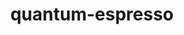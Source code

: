 ---
title: "quantum-espresso"
layout: cache
categories: [package, develop]
meta: {"compilers": ["gcc@11.4.0", "gcc@12.4.0", "intel-oneapi-compilers@2025.1.0"], "num_specs": 178, "num_specs_by_stack": {"aws-pcluster-neoverse_v1": 61, "e4s": 7, "e4s-neoverse-v2": 59, "e4s-oneapi": 51, "root": 178}, "oss": ["amzn2", "ubuntu22.04"], "platforms": ["linux"], "stacks": ["aws-pcluster-neoverse_v1", "e4s", "e4s-neoverse-v2", "e4s-oneapi", "root"], "targets": ["neoverse_v1", "neoverse_v2", "x86_64_v3"], "versions": ["6.6", "7.4.1"]}
spec_details: [{"compiler": "gcc@12.4.0", "hash": "245xccaiubvy6ujwc5hvvtqkle5fagbb", "os": "amzn2", "platform": "linux", "size": "-", "stacks": ["aws-pcluster-neoverse_v1", "root"], "target": "neoverse_v1", "variants": ["build_system=generic", "~clock", "~elpa", "~environ", "+epw", "~fox", "~gipaw", "hdf5=none", "~libxc", "+mpi", "~nvtx", "+openmp", "+patch", "patches:=8f17966,f43b741", "~qmcpack", "+scalapack"], "versions": ["6.6"]}, {"compiler": "gcc@11.4.0", "hash": "2a34lbq626hpz4am724jc3wsncamrfan", "os": "ubuntu22.04", "platform": "linux", "size": "-", "stacks": ["e4s", "root"], "target": "x86_64_v3", "variants": ["build_system=cmake", "build_type=Release", "~clock", "~elpa", "+epw", "~fox", "generator=make", "~gipaw", "hdf5=none", "~ipo", "~libxc", "+mpi", "~nvtx", "+openmp", "+patch", "~qmcpack", "+scalapack"], "versions": ["7.4.1"]}, {"compiler": "gcc@11.4.0", "hash": "2cu4n2i7n6gju7yfadl5t2ot2mjjunyr", "os": "ubuntu22.04", "platform": "linux", "size": "-", "stacks": ["e4s-neoverse-v2", "root"], "target": "neoverse_v2", "variants": ["build_system=cmake", "build_type=Release", "~clock", "~elpa", "+epw", "~fox", "generator=make", "~gipaw", "hdf5=none", "~ipo", "~libxc", "+mpi", "~nvtx", "+openmp", "+patch", "~qmcpack", "+scalapack"], "versions": ["7.4.1"]}, {"compiler": "intel-oneapi-compilers@2025.1.0", "hash": "2endxambgjy6hxq7nkeuyfrjpocv4ljz", "os": "ubuntu22.04", "platform": "linux", "size": "-", "stacks": ["e4s-oneapi", "root"], "target": "x86_64_v3", "variants": ["build_system=cmake", "build_type=Release", "~clock", "~elpa", "+epw", "~fox", "generator=make", "~gipaw", "hdf5=none", "~ipo", "~libxc", "+mpi", "~nvtx", "+openmp", "+patch", "~qmcpack", "+scalapack"], "versions": ["7.4.1"]}, {"compiler": "gcc@11.4.0", "hash": "2hhkzpxg7cfwf36mvyqg5c743kzyz64e", "os": "ubuntu22.04", "platform": "linux", "size": "-", "stacks": ["e4s-neoverse-v2", "root"], "target": "neoverse_v2", "variants": ["build_system=cmake", "build_type=Release", "~clock", "~elpa", "+epw", "~fox", "generator=make", "~gipaw", "hdf5=none", "~ipo", "~libxc", "+mpi", "~nvtx", "+openmp", "+patch", "~qmcpack", "+scalapack"], "versions": ["7.4.1"]}, {"compiler": "intel-oneapi-compilers@2025.1.0", "hash": "2mgqvwmhoc4ijrh3zcvmz5kcz6qidx5f", "os": "ubuntu22.04", "platform": "linux", "size": "-", "stacks": ["e4s-oneapi", "root"], "target": "x86_64_v3", "variants": ["build_system=cmake", "build_type=Release", "~clock", "~elpa", "+epw", "~fox", "generator=make", "~gipaw", "hdf5=none", "~ipo", "~libxc", "+mpi", "~nvtx", "+openmp", "+patch", "~qmcpack", "+scalapack"], "versions": ["7.4.1"]}, {"compiler": "gcc@12.4.0", "hash": "3ddpmcgtypst5j65sdjrv5aewiknpzcd", "os": "amzn2", "platform": "linux", "size": "-", "stacks": ["aws-pcluster-neoverse_v1", "root"], "target": "neoverse_v1", "variants": ["build_system=generic", "~clock", "~elpa", "~environ", "+epw", "~fox", "~gipaw", "hdf5=none", "~libxc", "+mpi", "~nvtx", "+openmp", "+patch", "patches:=8f17966,f43b741", "~qmcpack", "+scalapack"], "versions": ["6.6"]}, {"compiler": "gcc@12.4.0", "hash": "3lnzdfh4axbwj2pv6gsuxa74ontecl3f", "os": "amzn2", "platform": "linux", "size": "-", "stacks": ["aws-pcluster-neoverse_v1", "root"], "target": "neoverse_v1", "variants": ["build_system=generic", "~clock", "~elpa", "~environ", "+epw", "~fox", "~gipaw", "hdf5=none", "~libxc", "+mpi", "~nvtx", "+openmp", "+patch", "patches:=8f17966,f43b741", "~qmcpack", "+scalapack"], "versions": ["6.6"]}, {"compiler": "gcc@11.4.0", "hash": "3yp6vcq2gzi44pfqncnhpwz3dkwysfqj", "os": "ubuntu22.04", "platform": "linux", "size": "-", "stacks": ["e4s-neoverse-v2", "root"], "target": "neoverse_v2", "variants": ["build_system=cmake", "build_type=Release", "~clock", "~elpa", "+epw", "~fox", "generator=make", "~gipaw", "hdf5=none", "~ipo", "~libxc", "+mpi", "~nvtx", "+openmp", "+patch", "~qmcpack", "+scalapack"], "versions": ["7.4.1"]}, {"compiler": "gcc@12.4.0", "hash": "4adscdryc3hkvyl3a7nltinzldksxt4y", "os": "amzn2", "platform": "linux", "size": "-", "stacks": ["aws-pcluster-neoverse_v1", "root"], "target": "neoverse_v1", "variants": ["build_system=generic", "~clock", "~elpa", "~environ", "+epw", "~fox", "~gipaw", "hdf5=none", "~libxc", "+mpi", "~nvtx", "+openmp", "+patch", "patches:=8f17966,f43b741", "~qmcpack", "+scalapack"], "versions": ["6.6"]}, {"compiler": "gcc@11.4.0", "hash": "4b46bjeorzx7enoostf7eoqtcx62t4f4", "os": "ubuntu22.04", "platform": "linux", "size": "-", "stacks": ["e4s-neoverse-v2", "root"], "target": "neoverse_v2", "variants": ["build_system=cmake", "build_type=Release", "~clock", "~elpa", "+epw", "~fox", "generator=make", "~gipaw", "hdf5=none", "~ipo", "~libxc", "+mpi", "~nvtx", "+openmp", "+patch", "~qmcpack", "+scalapack"], "versions": ["7.4.1"]}, {"compiler": "gcc@12.4.0", "hash": "4erqxkuswegi6zpwe5ivpfrfegekepb6", "os": "amzn2", "platform": "linux", "size": "-", "stacks": ["aws-pcluster-neoverse_v1", "root"], "target": "neoverse_v1", "variants": ["build_system=generic", "~clock", "~elpa", "~environ", "+epw", "~fox", "~gipaw", "hdf5=none", "~libxc", "+mpi", "~nvtx", "+openmp", "+patch", "patches:=8f17966,f43b741", "~qmcpack", "+scalapack"], "versions": ["6.6"]}, {"compiler": "gcc@12.4.0", "hash": "4jhmtafjrtzwpo3j3cyktfk2fvvs5wt7", "os": "amzn2", "platform": "linux", "size": "-", "stacks": ["aws-pcluster-neoverse_v1", "root"], "target": "neoverse_v1", "variants": ["build_system=generic", "~clock", "~elpa", "~environ", "+epw", "~fox", "~gipaw", "hdf5=none", "~libxc", "+mpi", "~nvtx", "+openmp", "+patch", "patches:=8f17966,f43b741", "~qmcpack", "+scalapack"], "versions": ["6.6"]}, {"compiler": "gcc@12.4.0", "hash": "4lzxvzxup6pzul3egv2xvkimqgyya7b4", "os": "amzn2", "platform": "linux", "size": "-", "stacks": ["aws-pcluster-neoverse_v1", "root"], "target": "neoverse_v1", "variants": ["build_system=generic", "~clock", "~elpa", "~environ", "+epw", "~fox", "~gipaw", "hdf5=none", "~libxc", "+mpi", "~nvtx", "+openmp", "+patch", "patches:=8f17966,f43b741", "~qmcpack", "+scalapack"], "versions": ["6.6"]}, {"compiler": "gcc@11.4.0", "hash": "4me4vuo4xbnsxu45r7ffnitukr3eqj37", "os": "ubuntu22.04", "platform": "linux", "size": "-", "stacks": ["e4s-neoverse-v2", "root"], "target": "neoverse_v2", "variants": ["build_system=cmake", "build_type=Release", "~clock", "~elpa", "+epw", "~fox", "generator=make", "~gipaw", "hdf5=none", "~ipo", "~libxc", "+mpi", "~nvtx", "+openmp", "+patch", "~qmcpack", "+scalapack"], "versions": ["7.4.1"]}, {"compiler": "intel-oneapi-compilers@2025.1.0", "hash": "4orzfxakkcommfw4fvaifv45shctgosd", "os": "ubuntu22.04", "platform": "linux", "size": "-", "stacks": ["e4s-oneapi", "root"], "target": "x86_64_v3", "variants": ["build_system=cmake", "build_type=Release", "~clock", "~elpa", "+epw", "~fox", "generator=make", "~gipaw", "hdf5=none", "~ipo", "~libxc", "+mpi", "~nvtx", "+openmp", "+patch", "~qmcpack", "+scalapack"], "versions": ["7.4.1"]}, {"compiler": "gcc@12.4.0", "hash": "4tooonfchads4orlkdapylh52lpko6op", "os": "amzn2", "platform": "linux", "size": "-", "stacks": ["aws-pcluster-neoverse_v1", "root"], "target": "neoverse_v1", "variants": ["build_system=generic", "~clock", "~elpa", "~environ", "+epw", "~fox", "~gipaw", "hdf5=none", "~libxc", "+mpi", "~nvtx", "+openmp", "+patch", "patches:=8f17966,f43b741", "~qmcpack", "+scalapack"], "versions": ["6.6"]}, {"compiler": "intel-oneapi-compilers@2025.1.0", "hash": "4xqmqqawqhdrwrdtxddiw65x5334omih", "os": "ubuntu22.04", "platform": "linux", "size": "-", "stacks": ["e4s-oneapi", "root"], "target": "x86_64_v3", "variants": ["build_system=cmake", "build_type=Release", "~clock", "~elpa", "+epw", "~fox", "generator=make", "~gipaw", "hdf5=none", "~ipo", "~libxc", "+mpi", "~nvtx", "+openmp", "+patch", "~qmcpack", "+scalapack"], "versions": ["7.4.1"]}, {"compiler": "intel-oneapi-compilers@2025.1.0", "hash": "5jv2vbhpqszhpzvrz6oqyw5lazjity6c", "os": "ubuntu22.04", "platform": "linux", "size": "-", "stacks": ["e4s-oneapi", "root"], "target": "x86_64_v3", "variants": ["build_system=cmake", "build_type=Release", "~clock", "~elpa", "+epw", "~fox", "generator=make", "~gipaw", "hdf5=none", "~ipo", "~libxc", "+mpi", "~nvtx", "+openmp", "+patch", "~qmcpack", "+scalapack"], "versions": ["7.4.1"]}, {"compiler": "gcc@11.4.0", "hash": "63zpgkxofh4s3amayuv5uprowfn6zgrn", "os": "ubuntu22.04", "platform": "linux", "size": "-", "stacks": ["e4s-neoverse-v2", "root"], "target": "neoverse_v2", "variants": ["build_system=cmake", "build_type=Release", "~clock", "~elpa", "+epw", "~fox", "generator=make", "~gipaw", "hdf5=none", "~ipo", "~libxc", "+mpi", "~nvtx", "+openmp", "+patch", "~qmcpack", "+scalapack"], "versions": ["7.4.1"]}, {"compiler": "gcc@11.4.0", "hash": "6btlbx2cd4lfdmuntl74dfk4rl5qrgbe", "os": "ubuntu22.04", "platform": "linux", "size": "-", "stacks": ["e4s", "root"], "target": "x86_64_v3", "variants": ["build_system=cmake", "build_type=Release", "~clock", "~elpa", "+epw", "~fox", "generator=make", "~gipaw", "hdf5=none", "~ipo", "~libxc", "+mpi", "~nvtx", "+openmp", "+patch", "~qmcpack", "+scalapack"], "versions": ["7.4.1"]}, {"compiler": "gcc@12.4.0", "hash": "6lxcdny3cx4wveagrmmvrnnmwz5yzicy", "os": "amzn2", "platform": "linux", "size": "-", "stacks": ["aws-pcluster-neoverse_v1", "root"], "target": "neoverse_v1", "variants": ["build_system=generic", "~clock", "~elpa", "~environ", "+epw", "~fox", "~gipaw", "hdf5=none", "~libxc", "+mpi", "~nvtx", "+openmp", "+patch", "patches:=8f17966,f43b741", "~qmcpack", "+scalapack"], "versions": ["6.6"]}, {"compiler": "gcc@11.4.0", "hash": "6opd646xuk37wkoaezhjlnh7h4busjni", "os": "ubuntu22.04", "platform": "linux", "size": "-", "stacks": ["e4s-neoverse-v2", "root"], "target": "neoverse_v2", "variants": ["build_system=cmake", "build_type=Release", "~clock", "~elpa", "+epw", "~fox", "generator=make", "~gipaw", "hdf5=none", "~ipo", "~libxc", "+mpi", "~nvtx", "+openmp", "+patch", "~qmcpack", "+scalapack"], "versions": ["7.4.1"]}, {"compiler": "gcc@12.4.0", "hash": "6p6o65mf3efcs64dt44h2exvfrewbkl7", "os": "amzn2", "platform": "linux", "size": "-", "stacks": ["aws-pcluster-neoverse_v1", "root"], "target": "neoverse_v1", "variants": ["build_system=generic", "~clock", "~elpa", "~environ", "+epw", "~fox", "~gipaw", "hdf5=none", "~libxc", "+mpi", "~nvtx", "+openmp", "+patch", "patches:=8f17966,f43b741", "~qmcpack", "+scalapack"], "versions": ["6.6"]}, {"compiler": "intel-oneapi-compilers@2025.1.0", "hash": "6wu3ozle5qcalrb4nwrpmg3vjieq55bt", "os": "ubuntu22.04", "platform": "linux", "size": "-", "stacks": ["e4s-oneapi", "root"], "target": "x86_64_v3", "variants": ["build_system=cmake", "build_type=Release", "~clock", "~elpa", "+epw", "~fox", "generator=make", "~gipaw", "hdf5=none", "~ipo", "~libxc", "+mpi", "~nvtx", "+openmp", "+patch", "~qmcpack", "+scalapack"], "versions": ["7.4.1"]}, {"compiler": "gcc@12.4.0", "hash": "6wuxe77dqswdhgqcrnd7nbb7mgxwh62u", "os": "amzn2", "platform": "linux", "size": "-", "stacks": ["aws-pcluster-neoverse_v1", "root"], "target": "neoverse_v1", "variants": ["build_system=generic", "~clock", "~elpa", "~environ", "+epw", "~fox", "~gipaw", "hdf5=none", "~libxc", "+mpi", "~nvtx", "+openmp", "+patch", "patches:=8f17966,f43b741", "~qmcpack", "+scalapack"], "versions": ["6.6"]}, {"compiler": "intel-oneapi-compilers@2025.1.0", "hash": "75aezwv5dwtaao25jds627pcuow3lypo", "os": "ubuntu22.04", "platform": "linux", "size": "-", "stacks": ["e4s-oneapi", "root"], "target": "x86_64_v3", "variants": ["build_system=cmake", "build_type=Release", "~clock", "~elpa", "+epw", "~fox", "generator=make", "~gipaw", "hdf5=none", "~ipo", "~libxc", "+mpi", "~nvtx", "+openmp", "+patch", "~qmcpack", "+scalapack"], "versions": ["7.4.1"]}, {"compiler": "intel-oneapi-compilers@2025.1.0", "hash": "7sn63pnr4oqh2lipdwos7f34qo63fcgb", "os": "ubuntu22.04", "platform": "linux", "size": "-", "stacks": ["e4s-oneapi", "root"], "target": "x86_64_v3", "variants": ["build_system=cmake", "build_type=Release", "~clock", "~elpa", "+epw", "~fox", "generator=make", "~gipaw", "hdf5=none", "~ipo", "~libxc", "+mpi", "~nvtx", "+openmp", "+patch", "~qmcpack", "+scalapack"], "versions": ["7.4.1"]}, {"compiler": "gcc@12.4.0", "hash": "7syhnkuxozk34ndjmdkcnvig37qy7lrh", "os": "amzn2", "platform": "linux", "size": "-", "stacks": ["aws-pcluster-neoverse_v1", "root"], "target": "neoverse_v1", "variants": ["build_system=generic", "~clock", "~elpa", "~environ", "+epw", "~fox", "~gipaw", "hdf5=none", "~libxc", "+mpi", "~nvtx", "+openmp", "+patch", "patches:=8f17966,f43b741", "~qmcpack", "+scalapack"], "versions": ["6.6"]}, {"compiler": "gcc@11.4.0", "hash": "7uerpnczrvtrdvaziywtrrnmwihhcd4k", "os": "ubuntu22.04", "platform": "linux", "size": "-", "stacks": ["e4s-neoverse-v2", "root"], "target": "neoverse_v2", "variants": ["build_system=cmake", "build_type=Release", "~clock", "~elpa", "+epw", "~fox", "generator=make", "~gipaw", "hdf5=none", "~ipo", "~libxc", "+mpi", "~nvtx", "+openmp", "+patch", "~qmcpack", "+scalapack"], "versions": ["7.4.1"]}, {"compiler": "intel-oneapi-compilers@2025.1.0", "hash": "7viekfg3gecvrvk5yhfi6qywp5nwwfj2", "os": "ubuntu22.04", "platform": "linux", "size": "-", "stacks": ["e4s-oneapi", "root"], "target": "x86_64_v3", "variants": ["build_system=cmake", "build_type=Release", "~clock", "~elpa", "+epw", "~fox", "generator=make", "~gipaw", "hdf5=none", "~ipo", "~libxc", "+mpi", "~nvtx", "+openmp", "+patch", "~qmcpack", "+scalapack"], "versions": ["7.4.1"]}, {"compiler": "gcc@12.4.0", "hash": "acq5ri4umntss3ez3dchx3gkagwhsbr5", "os": "amzn2", "platform": "linux", "size": "-", "stacks": ["aws-pcluster-neoverse_v1", "root"], "target": "neoverse_v1", "variants": ["build_system=generic", "~clock", "~elpa", "~environ", "+epw", "~fox", "~gipaw", "hdf5=none", "~libxc", "+mpi", "~nvtx", "+openmp", "+patch", "patches:=8f17966,f43b741", "~qmcpack", "+scalapack"], "versions": ["6.6"]}, {"compiler": "intel-oneapi-compilers@2025.1.0", "hash": "allgpu7uso5pfnnbntpfz4nildxhtry7", "os": "ubuntu22.04", "platform": "linux", "size": "-", "stacks": ["e4s-oneapi", "root"], "target": "x86_64_v3", "variants": ["build_system=cmake", "build_type=Release", "~clock", "~elpa", "+epw", "~fox", "generator=make", "~gipaw", "hdf5=none", "~ipo", "~libxc", "+mpi", "~nvtx", "+openmp", "+patch", "~qmcpack", "+scalapack"], "versions": ["7.4.1"]}, {"compiler": "intel-oneapi-compilers@2025.1.0", "hash": "alsazug2roqcxf7j4fchw456gzbb3bjn", "os": "ubuntu22.04", "platform": "linux", "size": "-", "stacks": ["e4s-oneapi", "root"], "target": "x86_64_v3", "variants": ["build_system=cmake", "build_type=Release", "~clock", "~elpa", "+epw", "~fox", "generator=make", "~gipaw", "hdf5=none", "~ipo", "~libxc", "+mpi", "~nvtx", "+openmp", "+patch", "~qmcpack", "+scalapack"], "versions": ["7.4.1"]}, {"compiler": "gcc@11.4.0", "hash": "awqaxl27pauglcbo7w5df2x6edaksx53", "os": "ubuntu22.04", "platform": "linux", "size": "-", "stacks": ["e4s-neoverse-v2", "root"], "target": "neoverse_v2", "variants": ["build_system=cmake", "build_type=Release", "~clock", "~elpa", "+epw", "~fox", "generator=make", "~gipaw", "hdf5=none", "~ipo", "~libxc", "+mpi", "~nvtx", "+openmp", "+patch", "~qmcpack", "+scalapack"], "versions": ["7.4.1"]}, {"compiler": "gcc@12.4.0", "hash": "b3rlg74zcrwuj3ntjkkxgbg4siwbo5up", "os": "amzn2", "platform": "linux", "size": "-", "stacks": ["aws-pcluster-neoverse_v1", "root"], "target": "neoverse_v1", "variants": ["build_system=generic", "~clock", "~elpa", "~environ", "+epw", "~fox", "~gipaw", "hdf5=none", "~libxc", "+mpi", "~nvtx", "+openmp", "+patch", "patches:=8f17966,f43b741", "~qmcpack", "+scalapack"], "versions": ["6.6"]}, {"compiler": "intel-oneapi-compilers@2025.1.0", "hash": "bdsnivjyv7rd5wbf6teb77io645m5job", "os": "ubuntu22.04", "platform": "linux", "size": "-", "stacks": ["e4s-oneapi", "root"], "target": "x86_64_v3", "variants": ["build_system=cmake", "build_type=Release", "~clock", "~elpa", "+epw", "~fox", "generator=make", "~gipaw", "hdf5=none", "~ipo", "~libxc", "+mpi", "~nvtx", "+openmp", "+patch", "~qmcpack", "+scalapack"], "versions": ["7.4.1"]}, {"compiler": "gcc@12.4.0", "hash": "bijif4ssdrctc54pc4f5izp5e4kz4a5z", "os": "amzn2", "platform": "linux", "size": "-", "stacks": ["aws-pcluster-neoverse_v1", "root"], "target": "neoverse_v1", "variants": ["build_system=generic", "~clock", "~elpa", "~environ", "+epw", "~fox", "~gipaw", "hdf5=none", "~libxc", "+mpi", "~nvtx", "+openmp", "+patch", "patches:=8f17966,f43b741", "~qmcpack", "+scalapack"], "versions": ["6.6"]}, {"compiler": "gcc@11.4.0", "hash": "bl5gz4q6zjehjax3csgbtbzx4ddndiw2", "os": "ubuntu22.04", "platform": "linux", "size": "-", "stacks": ["e4s-neoverse-v2", "root"], "target": "neoverse_v2", "variants": ["build_system=cmake", "build_type=Release", "~clock", "~elpa", "+epw", "~fox", "generator=make", "~gipaw", "hdf5=none", "~ipo", "~libxc", "+mpi", "~nvtx", "+openmp", "+patch", "~qmcpack", "+scalapack"], "versions": ["7.4.1"]}, {"compiler": "intel-oneapi-compilers@2025.1.0", "hash": "bmzboiou3hmw2b4io75lryx3okrk4d3c", "os": "ubuntu22.04", "platform": "linux", "size": "-", "stacks": ["e4s-oneapi", "root"], "target": "x86_64_v3", "variants": ["build_system=cmake", "build_type=Release", "~clock", "~elpa", "+epw", "~fox", "generator=make", "~gipaw", "hdf5=none", "~ipo", "~libxc", "+mpi", "~nvtx", "+openmp", "+patch", "~qmcpack", "+scalapack"], "versions": ["7.4.1"]}, {"compiler": "gcc@12.4.0", "hash": "butvzetekdy7yu5e2da7hqz6f33p4bdk", "os": "amzn2", "platform": "linux", "size": "-", "stacks": ["aws-pcluster-neoverse_v1", "root"], "target": "neoverse_v1", "variants": ["build_system=generic", "~clock", "~elpa", "~environ", "+epw", "~fox", "~gipaw", "hdf5=none", "~libxc", "+mpi", "~nvtx", "+openmp", "+patch", "patches:=8f17966,f43b741", "~qmcpack", "+scalapack"], "versions": ["6.6"]}, {"compiler": "gcc@11.4.0", "hash": "bwoskgrgknsmqnt32i6tkot54s4hp64d", "os": "ubuntu22.04", "platform": "linux", "size": "-", "stacks": ["e4s-neoverse-v2", "root"], "target": "neoverse_v2", "variants": ["build_system=cmake", "build_type=Release", "~clock", "~elpa", "+epw", "~fox", "generator=make", "~gipaw", "hdf5=none", "~ipo", "~libxc", "+mpi", "~nvtx", "+openmp", "+patch", "~qmcpack", "+scalapack"], "versions": ["7.4.1"]}, {"compiler": "gcc@12.4.0", "hash": "c6nnnu2vlal6gr3hrow2ulliqxtnv5ng", "os": "amzn2", "platform": "linux", "size": "-", "stacks": ["aws-pcluster-neoverse_v1", "root"], "target": "neoverse_v1", "variants": ["build_system=generic", "~clock", "~elpa", "~environ", "+epw", "~fox", "~gipaw", "hdf5=none", "~libxc", "+mpi", "~nvtx", "+openmp", "+patch", "patches:=8f17966,f43b741", "~qmcpack", "+scalapack"], "versions": ["6.6"]}, {"compiler": "gcc@11.4.0", "hash": "c7vyv6vaxo4ixsvdexbkxnquykvq6vjc", "os": "ubuntu22.04", "platform": "linux", "size": "-", "stacks": ["e4s-neoverse-v2", "root"], "target": "neoverse_v2", "variants": ["build_system=cmake", "build_type=Release", "~clock", "~elpa", "+epw", "~fox", "generator=make", "~gipaw", "hdf5=none", "~ipo", "~libxc", "+mpi", "~nvtx", "+openmp", "+patch", "~qmcpack", "+scalapack"], "versions": ["7.4.1"]}, {"compiler": "intel-oneapi-compilers@2025.1.0", "hash": "ccjzdib3bpnxopylomrzsu7eeoqm6wmy", "os": "ubuntu22.04", "platform": "linux", "size": "-", "stacks": ["e4s-oneapi", "root"], "target": "x86_64_v3", "variants": ["build_system=cmake", "build_type=Release", "~clock", "~elpa", "+epw", "~fox", "generator=make", "~gipaw", "hdf5=none", "~ipo", "~libxc", "+mpi", "~nvtx", "+openmp", "+patch", "~qmcpack", "+scalapack"], "versions": ["7.4.1"]}, {"compiler": "intel-oneapi-compilers@2025.1.0", "hash": "ckh2ftpyyy27ygjeqhp3gjzllf7637eg", "os": "ubuntu22.04", "platform": "linux", "size": "-", "stacks": ["e4s-oneapi", "root"], "target": "x86_64_v3", "variants": ["build_system=cmake", "build_type=Release", "~clock", "~elpa", "+epw", "~fox", "generator=make", "~gipaw", "hdf5=none", "~ipo", "~libxc", "+mpi", "~nvtx", "+openmp", "+patch", "~qmcpack", "+scalapack"], "versions": ["7.4.1"]}, {"compiler": "gcc@11.4.0", "hash": "cq5mhip4xjom6endjsbyfnuiqk5s4qmu", "os": "ubuntu22.04", "platform": "linux", "size": "-", "stacks": ["e4s-neoverse-v2", "root"], "target": "neoverse_v2", "variants": ["build_system=cmake", "build_type=Release", "~clock", "~elpa", "+epw", "~fox", "generator=make", "~gipaw", "hdf5=none", "~ipo", "~libxc", "+mpi", "~nvtx", "+openmp", "+patch", "~qmcpack", "+scalapack"], "versions": ["7.4.1"]}, {"compiler": "gcc@12.4.0", "hash": "crat6dohqruil4egoh63lqk5ldpgefcb", "os": "amzn2", "platform": "linux", "size": "-", "stacks": ["aws-pcluster-neoverse_v1", "root"], "target": "neoverse_v1", "variants": ["build_system=generic", "~clock", "~elpa", "~environ", "+epw", "~fox", "~gipaw", "hdf5=none", "~libxc", "+mpi", "~nvtx", "+openmp", "+patch", "patches:=8f17966,f43b741", "~qmcpack", "+scalapack"], "versions": ["6.6"]}, {"compiler": "intel-oneapi-compilers@2025.1.0", "hash": "czj26jyrjrdhwgvkwgpvwt7mklolaigp", "os": "ubuntu22.04", "platform": "linux", "size": "-", "stacks": ["e4s-oneapi", "root"], "target": "x86_64_v3", "variants": ["build_system=cmake", "build_type=Release", "~clock", "~elpa", "+epw", "~fox", "generator=make", "~gipaw", "hdf5=none", "~ipo", "~libxc", "+mpi", "~nvtx", "+openmp", "+patch", "~qmcpack", "+scalapack"], "versions": ["7.4.1"]}, {"compiler": "intel-oneapi-compilers@2025.1.0", "hash": "dg5ytyu5tlzel7e6llrpzrlpdb6d7fra", "os": "ubuntu22.04", "platform": "linux", "size": "-", "stacks": ["e4s-oneapi", "root"], "target": "x86_64_v3", "variants": ["build_system=cmake", "build_type=Release", "~clock", "~elpa", "+epw", "~fox", "generator=make", "~gipaw", "hdf5=none", "~ipo", "~libxc", "+mpi", "~nvtx", "+openmp", "+patch", "~qmcpack", "+scalapack"], "versions": ["7.4.1"]}, {"compiler": "intel-oneapi-compilers@2025.1.0", "hash": "dkbtsev3flbyblqsaci6zeoyekyuihcd", "os": "ubuntu22.04", "platform": "linux", "size": "-", "stacks": ["e4s-oneapi", "root"], "target": "x86_64_v3", "variants": ["build_system=cmake", "build_type=Release", "~clock", "~elpa", "+epw", "~fox", "generator=make", "~gipaw", "hdf5=none", "~ipo", "~libxc", "+mpi", "~nvtx", "+openmp", "+patch", "~qmcpack", "+scalapack"], "versions": ["7.4.1"]}, {"compiler": "gcc@11.4.0", "hash": "dlqgwtldwowuk66k2o2vun6c3ozk76k3", "os": "ubuntu22.04", "platform": "linux", "size": "-", "stacks": ["e4s", "root"], "target": "x86_64_v3", "variants": ["build_system=cmake", "build_type=Release", "~clock", "~elpa", "+epw", "~fox", "generator=make", "~gipaw", "hdf5=none", "~ipo", "~libxc", "+mpi", "~nvtx", "+openmp", "+patch", "~qmcpack", "+scalapack"], "versions": ["7.4.1"]}, {"compiler": "gcc@12.4.0", "hash": "e5dmxr67kzs4ovu3mdrqfcvslf4sjaqp", "os": "amzn2", "platform": "linux", "size": "-", "stacks": ["aws-pcluster-neoverse_v1", "root"], "target": "neoverse_v1", "variants": ["build_system=generic", "~clock", "~elpa", "~environ", "+epw", "~fox", "~gipaw", "hdf5=none", "~libxc", "+mpi", "~nvtx", "+openmp", "+patch", "patches:=8f17966,f43b741", "~qmcpack", "+scalapack"], "versions": ["6.6"]}, {"compiler": "gcc@11.4.0", "hash": "ealzgvrcrhpij7nxipqe77mjkt37rt3u", "os": "ubuntu22.04", "platform": "linux", "size": "-", "stacks": ["e4s-neoverse-v2", "root"], "target": "neoverse_v2", "variants": ["build_system=cmake", "build_type=Release", "~clock", "~elpa", "+epw", "~fox", "generator=make", "~gipaw", "hdf5=none", "~ipo", "~libxc", "+mpi", "~nvtx", "+openmp", "+patch", "~qmcpack", "+scalapack"], "versions": ["7.4.1"]}, {"compiler": "gcc@11.4.0", "hash": "ehmkkwq4ctuntv3a3vrjwkxkmf7o5in2", "os": "ubuntu22.04", "platform": "linux", "size": "-", "stacks": ["e4s-neoverse-v2", "root"], "target": "neoverse_v2", "variants": ["build_system=cmake", "build_type=Release", "~clock", "~elpa", "+epw", "~fox", "generator=make", "~gipaw", "hdf5=none", "~ipo", "~libxc", "+mpi", "~nvtx", "+openmp", "+patch", "~qmcpack", "+scalapack"], "versions": ["7.4.1"]}, {"compiler": "gcc@12.4.0", "hash": "ey4dpoyt43gaymuc47re3pmqjlgu47ia", "os": "amzn2", "platform": "linux", "size": "-", "stacks": ["aws-pcluster-neoverse_v1", "root"], "target": "neoverse_v1", "variants": ["build_system=generic", "~clock", "~elpa", "~environ", "+epw", "~fox", "~gipaw", "hdf5=none", "~libxc", "+mpi", "~nvtx", "+openmp", "+patch", "patches:=8f17966,f43b741", "~qmcpack", "+scalapack"], "versions": ["6.6"]}, {"compiler": "gcc@11.4.0", "hash": "feyj6uas2tyiyun33bwtkbepaaikdvlv", "os": "ubuntu22.04", "platform": "linux", "size": "-", "stacks": ["e4s", "root"], "target": "x86_64_v3", "variants": ["build_system=cmake", "build_type=Release", "~clock", "~elpa", "+epw", "~fox", "generator=make", "~gipaw", "hdf5=none", "~ipo", "~libxc", "+mpi", "~nvtx", "+openmp", "+patch", "~qmcpack", "+scalapack"], "versions": ["7.4.1"]}, {"compiler": "gcc@11.4.0", "hash": "fgjuko2tk7wwi4n46zj4c5wqm6uddmpj", "os": "ubuntu22.04", "platform": "linux", "size": "-", "stacks": ["e4s-neoverse-v2", "root"], "target": "neoverse_v2", "variants": ["build_system=cmake", "build_type=Release", "~clock", "~elpa", "+epw", "~fox", "generator=make", "~gipaw", "hdf5=none", "~ipo", "~libxc", "+mpi", "~nvtx", "+openmp", "+patch", "~qmcpack", "+scalapack"], "versions": ["7.4.1"]}, {"compiler": "gcc@12.4.0", "hash": "fok5m572fi4rfa5sinitsti5exjguunt", "os": "amzn2", "platform": "linux", "size": "-", "stacks": ["aws-pcluster-neoverse_v1", "root"], "target": "neoverse_v1", "variants": ["build_system=generic", "~clock", "~elpa", "~environ", "+epw", "~fox", "~gipaw", "hdf5=none", "~libxc", "+mpi", "~nvtx", "+openmp", "+patch", "patches:=8f17966,f43b741", "~qmcpack", "+scalapack"], "versions": ["6.6"]}, {"compiler": "gcc@11.4.0", "hash": "fvnyedrqshjypevwkbuivv6znbgnb54g", "os": "ubuntu22.04", "platform": "linux", "size": "-", "stacks": ["e4s-neoverse-v2", "root"], "target": "neoverse_v2", "variants": ["build_system=cmake", "build_type=Release", "~clock", "~elpa", "+epw", "~fox", "generator=make", "~gipaw", "hdf5=none", "~ipo", "~libxc", "+mpi", "~nvtx", "+openmp", "+patch", "~qmcpack", "+scalapack"], "versions": ["7.4.1"]}, {"compiler": "gcc@11.4.0", "hash": "fyl6ymtrbwfbwgjitb4aaw7sdui4omdi", "os": "ubuntu22.04", "platform": "linux", "size": "-", "stacks": ["e4s-neoverse-v2", "root"], "target": "neoverse_v2", "variants": ["build_system=cmake", "build_type=Release", "~clock", "~elpa", "+epw", "~fox", "generator=make", "~gipaw", "hdf5=none", "~ipo", "~libxc", "+mpi", "~nvtx", "+openmp", "+patch", "~qmcpack", "+scalapack"], "versions": ["7.4.1"]}, {"compiler": "gcc@12.4.0", "hash": "ghkh2gugwetb5xe7vwgol3o7y4ie4w4x", "os": "amzn2", "platform": "linux", "size": "-", "stacks": ["aws-pcluster-neoverse_v1", "root"], "target": "neoverse_v1", "variants": ["build_system=generic", "~clock", "~elpa", "~environ", "+epw", "~fox", "~gipaw", "hdf5=none", "~libxc", "+mpi", "~nvtx", "+openmp", "+patch", "patches:=8f17966,f43b741", "~qmcpack", "+scalapack"], "versions": ["6.6"]}, {"compiler": "gcc@11.4.0", "hash": "grhqzd3jkgeqq2z7wae2apquyl4aip4c", "os": "ubuntu22.04", "platform": "linux", "size": "-", "stacks": ["e4s-neoverse-v2", "root"], "target": "neoverse_v2", "variants": ["build_system=cmake", "build_type=Release", "~clock", "~elpa", "+epw", "~fox", "generator=make", "~gipaw", "hdf5=none", "~ipo", "~libxc", "+mpi", "~nvtx", "+openmp", "+patch", "~qmcpack", "+scalapack"], "versions": ["7.4.1"]}, {"compiler": "gcc@12.4.0", "hash": "grikaud76vbxrh2ik6xwjponkpcvb7if", "os": "amzn2", "platform": "linux", "size": "-", "stacks": ["aws-pcluster-neoverse_v1", "root"], "target": "neoverse_v1", "variants": ["build_system=generic", "~clock", "~elpa", "~environ", "+epw", "~fox", "~gipaw", "hdf5=none", "~libxc", "+mpi", "~nvtx", "+openmp", "+patch", "patches:=8f17966,f43b741", "~qmcpack", "+scalapack"], "versions": ["6.6"]}, {"compiler": "intel-oneapi-compilers@2025.1.0", "hash": "gt4iazay32ibp5pzlykoohhu4y7y6ve3", "os": "ubuntu22.04", "platform": "linux", "size": "-", "stacks": ["e4s-oneapi", "root"], "target": "x86_64_v3", "variants": ["build_system=cmake", "build_type=Release", "~clock", "~elpa", "+epw", "~fox", "generator=make", "~gipaw", "hdf5=none", "~ipo", "~libxc", "+mpi", "~nvtx", "+openmp", "+patch", "~qmcpack", "+scalapack"], "versions": ["7.4.1"]}, {"compiler": "intel-oneapi-compilers@2025.1.0", "hash": "hjruggwde5ybav4zvwpuh7pvtsab4ryx", "os": "ubuntu22.04", "platform": "linux", "size": "-", "stacks": ["e4s-oneapi", "root"], "target": "x86_64_v3", "variants": ["build_system=cmake", "build_type=Release", "~clock", "~elpa", "+epw", "~fox", "generator=make", "~gipaw", "hdf5=none", "~ipo", "~libxc", "+mpi", "~nvtx", "+openmp", "+patch", "~qmcpack", "+scalapack"], "versions": ["7.4.1"]}, {"compiler": "intel-oneapi-compilers@2025.1.0", "hash": "hjzrubh2j5edefvkbayf4tmemxs42lka", "os": "ubuntu22.04", "platform": "linux", "size": "-", "stacks": ["e4s-oneapi", "root"], "target": "x86_64_v3", "variants": ["build_system=cmake", "build_type=Release", "~clock", "~elpa", "+epw", "~fox", "generator=make", "~gipaw", "hdf5=none", "~ipo", "~libxc", "+mpi", "~nvtx", "+openmp", "+patch", "~qmcpack", "+scalapack"], "versions": ["7.4.1"]}, {"compiler": "gcc@11.4.0", "hash": "i2s5aeby2xkhxvo44hpdh6o6rzfh4tr7", "os": "ubuntu22.04", "platform": "linux", "size": "-", "stacks": ["e4s-neoverse-v2", "root"], "target": "neoverse_v2", "variants": ["build_system=cmake", "build_type=Release", "~clock", "~elpa", "+epw", "~fox", "generator=make", "~gipaw", "hdf5=none", "~ipo", "~libxc", "+mpi", "~nvtx", "+openmp", "+patch", "~qmcpack", "+scalapack"], "versions": ["7.4.1"]}, {"compiler": "gcc@12.4.0", "hash": "i4xwlgmempwvcu6wkh7dhydgfnrnxguy", "os": "amzn2", "platform": "linux", "size": "-", "stacks": ["aws-pcluster-neoverse_v1", "root"], "target": "neoverse_v1", "variants": ["build_system=generic", "~clock", "~elpa", "~environ", "+epw", "~fox", "~gipaw", "hdf5=none", "~libxc", "+mpi", "~nvtx", "+openmp", "+patch", "patches:=8f17966,f43b741", "~qmcpack", "+scalapack"], "versions": ["6.6"]}, {"compiler": "gcc@11.4.0", "hash": "ihvaj567rr7jijqt44bj3eyts3jcqng5", "os": "ubuntu22.04", "platform": "linux", "size": "-", "stacks": ["e4s-neoverse-v2", "root"], "target": "neoverse_v2", "variants": ["build_system=cmake", "build_type=Release", "~clock", "~elpa", "+epw", "~fox", "generator=make", "~gipaw", "hdf5=none", "~ipo", "~libxc", "+mpi", "~nvtx", "+openmp", "+patch", "~qmcpack", "+scalapack"], "versions": ["7.4.1"]}, {"compiler": "gcc@11.4.0", "hash": "ikb3bvpu7a5bbu57zyfkqdd5z5am54vm", "os": "ubuntu22.04", "platform": "linux", "size": "-", "stacks": ["e4s", "root"], "target": "x86_64_v3", "variants": ["build_system=cmake", "build_type=Release", "~clock", "~elpa", "+epw", "~fox", "generator=make", "~gipaw", "hdf5=none", "~ipo", "~libxc", "+mpi", "~nvtx", "+openmp", "+patch", "~qmcpack", "+scalapack"], "versions": ["7.4.1"]}, {"compiler": "gcc@11.4.0", "hash": "iog7n3tcbuge6w5taz4jf4ojkow7mawd", "os": "ubuntu22.04", "platform": "linux", "size": "-", "stacks": ["e4s", "root"], "target": "x86_64_v3", "variants": ["build_system=cmake", "build_type=Release", "~clock", "~elpa", "+epw", "~fox", "generator=make", "~gipaw", "hdf5=none", "~ipo", "~libxc", "+mpi", "~nvtx", "+openmp", "+patch", "~qmcpack", "+scalapack"], "versions": ["7.4.1"]}, {"compiler": "intel-oneapi-compilers@2025.1.0", "hash": "iojwk5uadao2seb5irumkplugt7ws7qd", "os": "ubuntu22.04", "platform": "linux", "size": "-", "stacks": ["e4s-oneapi", "root"], "target": "x86_64_v3", "variants": ["build_system=cmake", "build_type=Release", "~clock", "~elpa", "+epw", "~fox", "generator=make", "~gipaw", "hdf5=none", "~ipo", "~libxc", "+mpi", "~nvtx", "+openmp", "+patch", "~qmcpack", "+scalapack"], "versions": ["7.4.1"]}, {"compiler": "gcc@11.4.0", "hash": "irckjqnykpsae3x6z7tcj3j7fwtztuw4", "os": "ubuntu22.04", "platform": "linux", "size": "-", "stacks": ["e4s-neoverse-v2", "root"], "target": "neoverse_v2", "variants": ["build_system=cmake", "build_type=Release", "~clock", "~elpa", "+epw", "~fox", "generator=make", "~gipaw", "hdf5=none", "~ipo", "~libxc", "+mpi", "~nvtx", "+openmp", "+patch", "~qmcpack", "+scalapack"], "versions": ["7.4.1"]}, {"compiler": "gcc@11.4.0", "hash": "itrnnq2j4bqlzolrwqrqbf5plgrfap5g", "os": "ubuntu22.04", "platform": "linux", "size": "-", "stacks": ["e4s-neoverse-v2", "root"], "target": "neoverse_v2", "variants": ["build_system=cmake", "build_type=Release", "~clock", "~elpa", "+epw", "~fox", "generator=make", "~gipaw", "hdf5=none", "~ipo", "~libxc", "+mpi", "~nvtx", "+openmp", "+patch", "~qmcpack", "+scalapack"], "versions": ["7.4.1"]}, {"compiler": "intel-oneapi-compilers@2025.1.0", "hash": "ivsloc65n56u62xg73y3mcr6caqacclj", "os": "ubuntu22.04", "platform": "linux", "size": "-", "stacks": ["e4s-oneapi", "root"], "target": "x86_64_v3", "variants": ["build_system=cmake", "build_type=Release", "~clock", "~elpa", "+epw", "~fox", "generator=make", "~gipaw", "hdf5=none", "~ipo", "~libxc", "+mpi", "~nvtx", "+openmp", "+patch", "~qmcpack", "+scalapack"], "versions": ["7.4.1"]}, {"compiler": "intel-oneapi-compilers@2025.1.0", "hash": "j7wwfe555fbqs3w4nzsrnlegbvigpc54", "os": "ubuntu22.04", "platform": "linux", "size": "-", "stacks": ["e4s-oneapi", "root"], "target": "x86_64_v3", "variants": ["build_system=cmake", "build_type=Release", "~clock", "~elpa", "+epw", "~fox", "generator=make", "~gipaw", "hdf5=none", "~ipo", "~libxc", "+mpi", "~nvtx", "+openmp", "+patch", "~qmcpack", "+scalapack"], "versions": ["7.4.1"]}, {"compiler": "gcc@12.4.0", "hash": "jcms4gq7md5ewswvai4wiwqz4dcbmwyj", "os": "amzn2", "platform": "linux", "size": "-", "stacks": ["aws-pcluster-neoverse_v1", "root"], "target": "neoverse_v1", "variants": ["build_system=generic", "~clock", "~elpa", "~environ", "+epw", "~fox", "~gipaw", "hdf5=none", "~libxc", "+mpi", "~nvtx", "+openmp", "+patch", "patches:=8f17966,f43b741", "~qmcpack", "+scalapack"], "versions": ["6.6"]}, {"compiler": "gcc@11.4.0", "hash": "jdgucfuc2gtsj7cmdtc63etqt4g6ls3c", "os": "ubuntu22.04", "platform": "linux", "size": "-", "stacks": ["e4s-neoverse-v2", "root"], "target": "neoverse_v2", "variants": ["build_system=cmake", "build_type=Release", "~clock", "~elpa", "+epw", "~fox", "generator=make", "~gipaw", "hdf5=none", "~ipo", "~libxc", "+mpi", "~nvtx", "+openmp", "+patch", "~qmcpack", "+scalapack"], "versions": ["7.4.1"]}, {"compiler": "gcc@12.4.0", "hash": "jl375tyjgrcwmch5ug62fjv4abdzcsqv", "os": "amzn2", "platform": "linux", "size": "-", "stacks": ["aws-pcluster-neoverse_v1", "root"], "target": "neoverse_v1", "variants": ["build_system=generic", "~clock", "~elpa", "~environ", "+epw", "~fox", "~gipaw", "hdf5=none", "~libxc", "+mpi", "~nvtx", "+openmp", "+patch", "patches:=8f17966,f43b741", "~qmcpack", "+scalapack"], "versions": ["6.6"]}, {"compiler": "gcc@12.4.0", "hash": "jm5hz7b4pk44umt6sowmp6eosc2zycu4", "os": "amzn2", "platform": "linux", "size": "-", "stacks": ["aws-pcluster-neoverse_v1", "root"], "target": "neoverse_v1", "variants": ["build_system=generic", "~clock", "~elpa", "~environ", "+epw", "~fox", "~gipaw", "hdf5=none", "~libxc", "+mpi", "~nvtx", "+openmp", "+patch", "patches:=8f17966,f43b741", "~qmcpack", "+scalapack"], "versions": ["6.6"]}, {"compiler": "gcc@12.4.0", "hash": "jmsdvkaih2dxgjnk7yni4zwwtiw2gay5", "os": "amzn2", "platform": "linux", "size": "-", "stacks": ["aws-pcluster-neoverse_v1", "root"], "target": "neoverse_v1", "variants": ["build_system=generic", "~clock", "~elpa", "~environ", "+epw", "~fox", "~gipaw", "hdf5=none", "~libxc", "+mpi", "~nvtx", "+openmp", "+patch", "patches:=8f17966,f43b741", "~qmcpack", "+scalapack"], "versions": ["6.6"]}, {"compiler": "gcc@11.4.0", "hash": "jzadpgv4yivepvbtf4k6ro2upzayi2br", "os": "ubuntu22.04", "platform": "linux", "size": "-", "stacks": ["e4s-neoverse-v2", "root"], "target": "neoverse_v2", "variants": ["build_system=cmake", "build_type=Release", "~clock", "~elpa", "+epw", "~fox", "generator=make", "~gipaw", "hdf5=none", "~ipo", "~libxc", "+mpi", "~nvtx", "+openmp", "+patch", "~qmcpack", "+scalapack"], "versions": ["7.4.1"]}, {"compiler": "gcc@12.4.0", "hash": "kaha7zsc6tnytq3xp6t5h7gomcjkkg7m", "os": "amzn2", "platform": "linux", "size": "-", "stacks": ["aws-pcluster-neoverse_v1", "root"], "target": "neoverse_v1", "variants": ["build_system=generic", "~clock", "~elpa", "~environ", "+epw", "~fox", "~gipaw", "hdf5=none", "~libxc", "+mpi", "~nvtx", "+openmp", "+patch", "patches:=8f17966,f43b741", "~qmcpack", "+scalapack"], "versions": ["6.6"]}, {"compiler": "intel-oneapi-compilers@2025.1.0", "hash": "ki34np3y2ba5juybieywduak2tik2fie", "os": "ubuntu22.04", "platform": "linux", "size": "-", "stacks": ["e4s-oneapi", "root"], "target": "x86_64_v3", "variants": ["build_system=cmake", "build_type=Release", "~clock", "~elpa", "+epw", "~fox", "generator=make", "~gipaw", "hdf5=none", "~ipo", "~libxc", "+mpi", "~nvtx", "+openmp", "+patch", "~qmcpack", "+scalapack"], "versions": ["7.4.1"]}, {"compiler": "gcc@12.4.0", "hash": "knorpwufivx2mg67x75zzfbdnjud5jix", "os": "amzn2", "platform": "linux", "size": "-", "stacks": ["aws-pcluster-neoverse_v1", "root"], "target": "neoverse_v1", "variants": ["build_system=generic", "~clock", "~elpa", "~environ", "+epw", "~fox", "~gipaw", "hdf5=none", "~libxc", "+mpi", "~nvtx", "+openmp", "+patch", "patches:=8f17966,f43b741", "~qmcpack", "+scalapack"], "versions": ["6.6"]}, {"compiler": "intel-oneapi-compilers@2025.1.0", "hash": "knqgo3hbg5sfg3z5c3nxze6ok4gewwnt", "os": "ubuntu22.04", "platform": "linux", "size": "-", "stacks": ["e4s-oneapi", "root"], "target": "x86_64_v3", "variants": ["build_system=cmake", "build_type=Release", "~clock", "~elpa", "+epw", "~fox", "generator=make", "~gipaw", "hdf5=none", "~ipo", "~libxc", "+mpi", "~nvtx", "+openmp", "+patch", "~qmcpack", "+scalapack"], "versions": ["7.4.1"]}, {"compiler": "intel-oneapi-compilers@2025.1.0", "hash": "kpmcbxppclsjdnn64tashabktq6hzjsw", "os": "ubuntu22.04", "platform": "linux", "size": "-", "stacks": ["e4s-oneapi", "root"], "target": "x86_64_v3", "variants": ["build_system=cmake", "build_type=Release", "~clock", "~elpa", "+epw", "~fox", "generator=make", "~gipaw", "hdf5=none", "~ipo", "~libxc", "+mpi", "~nvtx", "+openmp", "+patch", "~qmcpack", "+scalapack"], "versions": ["7.4.1"]}, {"compiler": "intel-oneapi-compilers@2025.1.0", "hash": "kt7wuixshpo4526ypqqqldzsd5mb2xhs", "os": "ubuntu22.04", "platform": "linux", "size": "-", "stacks": ["e4s-oneapi", "root"], "target": "x86_64_v3", "variants": ["build_system=cmake", "build_type=Release", "~clock", "~elpa", "+epw", "~fox", "generator=make", "~gipaw", "hdf5=none", "~ipo", "~libxc", "+mpi", "~nvtx", "+openmp", "+patch", "~qmcpack", "+scalapack"], "versions": ["7.4.1"]}, {"compiler": "intel-oneapi-compilers@2025.1.0", "hash": "kzed4z7v6kgqbwwatt3rxyilxolnxver", "os": "ubuntu22.04", "platform": "linux", "size": "-", "stacks": ["e4s-oneapi", "root"], "target": "x86_64_v3", "variants": ["build_system=cmake", "build_type=Release", "~clock", "~elpa", "+epw", "~fox", "generator=make", "~gipaw", "hdf5=none", "~ipo", "~libxc", "+mpi", "~nvtx", "+openmp", "+patch", "~qmcpack", "+scalapack"], "versions": ["7.4.1"]}, {"compiler": "gcc@12.4.0", "hash": "l5ohp2rfhyjit2rxfhqh7zc5grbgz24p", "os": "amzn2", "platform": "linux", "size": "-", "stacks": ["aws-pcluster-neoverse_v1", "root"], "target": "neoverse_v1", "variants": ["build_system=generic", "~clock", "~elpa", "~environ", "+epw", "~fox", "~gipaw", "hdf5=none", "~libxc", "+mpi", "~nvtx", "+openmp", "+patch", "patches:=8f17966,f43b741", "~qmcpack", "+scalapack"], "versions": ["6.6"]}, {"compiler": "intel-oneapi-compilers@2025.1.0", "hash": "lfsui4tjjlxdmi466cb4wr2xx5slierq", "os": "ubuntu22.04", "platform": "linux", "size": "-", "stacks": ["e4s-oneapi", "root"], "target": "x86_64_v3", "variants": ["build_system=cmake", "build_type=Release", "~clock", "~elpa", "+epw", "~fox", "generator=make", "~gipaw", "hdf5=none", "~ipo", "~libxc", "+mpi", "~nvtx", "+openmp", "+patch", "~qmcpack", "+scalapack"], "versions": ["7.4.1"]}, {"compiler": "gcc@11.4.0", "hash": "ll5lvzz3t3a7c3remizgpujiqszoi3wi", "os": "ubuntu22.04", "platform": "linux", "size": "-", "stacks": ["e4s-neoverse-v2", "root"], "target": "neoverse_v2", "variants": ["build_system=cmake", "build_type=Release", "~clock", "~elpa", "+epw", "~fox", "generator=make", "~gipaw", "hdf5=none", "~ipo", "~libxc", "+mpi", "~nvtx", "+openmp", "+patch", "~qmcpack", "+scalapack"], "versions": ["7.4.1"]}, {"compiler": "gcc@11.4.0", "hash": "lpwjuowzr72yjao2zdhjfc6agctsyloy", "os": "ubuntu22.04", "platform": "linux", "size": "-", "stacks": ["e4s-neoverse-v2", "root"], "target": "neoverse_v2", "variants": ["build_system=cmake", "build_type=Release", "~clock", "~elpa", "+epw", "~fox", "generator=make", "~gipaw", "hdf5=none", "~ipo", "~libxc", "+mpi", "~nvtx", "+openmp", "+patch", "~qmcpack", "+scalapack"], "versions": ["7.4.1"]}, {"compiler": "gcc@12.4.0", "hash": "lrou7u475zfs4e3ahv2ikpjdjibygueh", "os": "amzn2", "platform": "linux", "size": "-", "stacks": ["aws-pcluster-neoverse_v1", "root"], "target": "neoverse_v1", "variants": ["build_system=generic", "~clock", "~elpa", "~environ", "+epw", "~fox", "~gipaw", "hdf5=none", "~libxc", "+mpi", "~nvtx", "+openmp", "+patch", "patches:=8f17966,f43b741", "~qmcpack", "+scalapack"], "versions": ["6.6"]}, {"compiler": "gcc@12.4.0", "hash": "ltfuqdveiqndgv6bfh4sojv3uipqt3zd", "os": "amzn2", "platform": "linux", "size": "-", "stacks": ["aws-pcluster-neoverse_v1", "root"], "target": "neoverse_v1", "variants": ["build_system=generic", "~clock", "~elpa", "~environ", "+epw", "~fox", "~gipaw", "hdf5=none", "~libxc", "+mpi", "~nvtx", "+openmp", "+patch", "patches:=8f17966,f43b741", "~qmcpack", "+scalapack"], "versions": ["6.6"]}, {"compiler": "intel-oneapi-compilers@2025.1.0", "hash": "luvcjtbtwkvtogeo4ec6lk3brhurrlvu", "os": "ubuntu22.04", "platform": "linux", "size": "-", "stacks": ["e4s-oneapi", "root"], "target": "x86_64_v3", "variants": ["build_system=cmake", "build_type=Release", "~clock", "~elpa", "+epw", "~fox", "generator=make", "~gipaw", "hdf5=none", "~ipo", "~libxc", "+mpi", "~nvtx", "+openmp", "+patch", "~qmcpack", "+scalapack"], "versions": ["7.4.1"]}, {"compiler": "gcc@12.4.0", "hash": "lyn64qjbmjzgywqz6e6b7vbxj3s4ai5b", "os": "amzn2", "platform": "linux", "size": "-", "stacks": ["aws-pcluster-neoverse_v1", "root"], "target": "neoverse_v1", "variants": ["build_system=generic", "~clock", "~elpa", "~environ", "+epw", "~fox", "~gipaw", "hdf5=none", "~libxc", "+mpi", "~nvtx", "+openmp", "+patch", "patches:=8f17966,f43b741", "~qmcpack", "+scalapack"], "versions": ["6.6"]}, {"compiler": "gcc@11.4.0", "hash": "lzsmlq7vp4esn6t53t2zck7wfifusrju", "os": "ubuntu22.04", "platform": "linux", "size": "-", "stacks": ["e4s-neoverse-v2", "root"], "target": "neoverse_v2", "variants": ["build_system=cmake", "build_type=Release", "~clock", "~elpa", "+epw", "~fox", "generator=make", "~gipaw", "hdf5=none", "~ipo", "~libxc", "+mpi", "~nvtx", "+openmp", "+patch", "~qmcpack", "+scalapack"], "versions": ["7.4.1"]}, {"compiler": "intel-oneapi-compilers@2025.1.0", "hash": "mfqxp6d7k4ykwt3vaafhwmqc4jyyvu7p", "os": "ubuntu22.04", "platform": "linux", "size": "-", "stacks": ["e4s-oneapi", "root"], "target": "x86_64_v3", "variants": ["build_system=cmake", "build_type=Release", "~clock", "~elpa", "+epw", "~fox", "generator=make", "~gipaw", "hdf5=none", "~ipo", "~libxc", "+mpi", "~nvtx", "+openmp", "+patch", "~qmcpack", "+scalapack"], "versions": ["7.4.1"]}, {"compiler": "gcc@12.4.0", "hash": "mg7j2d77ss2nvyjf34pi7vuriro7y6om", "os": "amzn2", "platform": "linux", "size": "-", "stacks": ["aws-pcluster-neoverse_v1", "root"], "target": "neoverse_v1", "variants": ["build_system=generic", "~clock", "~elpa", "~environ", "+epw", "~fox", "~gipaw", "hdf5=none", "~libxc", "+mpi", "~nvtx", "+openmp", "+patch", "patches:=8f17966,f43b741", "~qmcpack", "+scalapack"], "versions": ["6.6"]}, {"compiler": "gcc@11.4.0", "hash": "mnjfdlerpvkvqgmoonqq5pilxwyrivnb", "os": "ubuntu22.04", "platform": "linux", "size": "-", "stacks": ["e4s-neoverse-v2", "root"], "target": "neoverse_v2", "variants": ["build_system=cmake", "build_type=Release", "~clock", "~elpa", "+epw", "~fox", "generator=make", "~gipaw", "hdf5=none", "~ipo", "~libxc", "+mpi", "~nvtx", "+openmp", "+patch", "~qmcpack", "+scalapack"], "versions": ["7.4.1"]}, {"compiler": "gcc@12.4.0", "hash": "mpckfjqthsx7fpb7huqim6jlylx3bkg4", "os": "amzn2", "platform": "linux", "size": "-", "stacks": ["aws-pcluster-neoverse_v1", "root"], "target": "neoverse_v1", "variants": ["build_system=generic", "~clock", "~elpa", "~environ", "+epw", "~fox", "~gipaw", "hdf5=none", "~libxc", "+mpi", "~nvtx", "+openmp", "+patch", "patches:=8f17966,f43b741", "~qmcpack", "+scalapack"], "versions": ["6.6"]}, {"compiler": "intel-oneapi-compilers@2025.1.0", "hash": "n2lmfo2klugvpcd4bibl3emyrs5bihgl", "os": "ubuntu22.04", "platform": "linux", "size": "-", "stacks": ["e4s-oneapi", "root"], "target": "x86_64_v3", "variants": ["build_system=cmake", "build_type=Release", "~clock", "~elpa", "+epw", "~fox", "generator=make", "~gipaw", "hdf5=none", "~ipo", "~libxc", "+mpi", "~nvtx", "+openmp", "+patch", "~qmcpack", "+scalapack"], "versions": ["7.4.1"]}, {"compiler": "gcc@12.4.0", "hash": "n4dcjqaovmbnx3mwqh7tljhzjinddaan", "os": "amzn2", "platform": "linux", "size": "-", "stacks": ["aws-pcluster-neoverse_v1", "root"], "target": "neoverse_v1", "variants": ["build_system=generic", "~clock", "~elpa", "~environ", "+epw", "~fox", "~gipaw", "hdf5=none", "~libxc", "+mpi", "~nvtx", "+openmp", "+patch", "patches:=8f17966,f43b741", "~qmcpack", "+scalapack"], "versions": ["6.6"]}, {"compiler": "intel-oneapi-compilers@2025.1.0", "hash": "nc2mq2dgpo3xkkzqdytsgx3n2eb2s33i", "os": "ubuntu22.04", "platform": "linux", "size": "-", "stacks": ["e4s-oneapi", "root"], "target": "x86_64_v3", "variants": ["build_system=cmake", "build_type=Release", "~clock", "~elpa", "+epw", "~fox", "generator=make", "~gipaw", "hdf5=none", "~ipo", "~libxc", "+mpi", "~nvtx", "+openmp", "+patch", "~qmcpack", "+scalapack"], "versions": ["7.4.1"]}, {"compiler": "gcc@12.4.0", "hash": "ncm3z7ms24snxi2czou7mqhzhteynu6t", "os": "amzn2", "platform": "linux", "size": "-", "stacks": ["aws-pcluster-neoverse_v1", "root"], "target": "neoverse_v1", "variants": ["build_system=generic", "~clock", "~elpa", "~environ", "+epw", "~fox", "~gipaw", "hdf5=none", "~libxc", "+mpi", "~nvtx", "+openmp", "+patch", "patches:=8f17966,f43b741", "~qmcpack", "+scalapack"], "versions": ["6.6"]}, {"compiler": "gcc@12.4.0", "hash": "neik7duivfgvoqupkcdwja6ix5ydk3ti", "os": "amzn2", "platform": "linux", "size": "-", "stacks": ["aws-pcluster-neoverse_v1", "root"], "target": "neoverse_v1", "variants": ["build_system=generic", "~clock", "~elpa", "~environ", "+epw", "~fox", "~gipaw", "hdf5=none", "~libxc", "+mpi", "~nvtx", "+openmp", "+patch", "patches:=8f17966,f43b741", "~qmcpack", "+scalapack"], "versions": ["6.6"]}, {"compiler": "intel-oneapi-compilers@2025.1.0", "hash": "npov6egkdw62sp7wlpoj5eo4blon5g2d", "os": "ubuntu22.04", "platform": "linux", "size": "-", "stacks": ["e4s-oneapi", "root"], "target": "x86_64_v3", "variants": ["build_system=cmake", "build_type=Release", "~clock", "~elpa", "+epw", "~fox", "generator=make", "~gipaw", "hdf5=none", "~ipo", "~libxc", "+mpi", "~nvtx", "+openmp", "+patch", "~qmcpack", "+scalapack"], "versions": ["7.4.1"]}, {"compiler": "intel-oneapi-compilers@2025.1.0", "hash": "nras7sitqwgf43hieicdtis6gimwlnl6", "os": "ubuntu22.04", "platform": "linux", "size": "-", "stacks": ["e4s-oneapi", "root"], "target": "x86_64_v3", "variants": ["build_system=cmake", "build_type=Release", "~clock", "~elpa", "+epw", "~fox", "generator=make", "~gipaw", "hdf5=none", "~ipo", "~libxc", "+mpi", "~nvtx", "+openmp", "+patch", "~qmcpack", "+scalapack"], "versions": ["7.4.1"]}, {"compiler": "intel-oneapi-compilers@2025.1.0", "hash": "nsgd2dmlo7pfseeajptvttrc3z23tsza", "os": "ubuntu22.04", "platform": "linux", "size": "-", "stacks": ["e4s-oneapi", "root"], "target": "x86_64_v3", "variants": ["build_system=cmake", "build_type=Release", "~clock", "~elpa", "+epw", "~fox", "generator=make", "~gipaw", "hdf5=none", "~ipo", "~libxc", "+mpi", "~nvtx", "+openmp", "+patch", "~qmcpack", "+scalapack"], "versions": ["7.4.1"]}, {"compiler": "gcc@11.4.0", "hash": "o3hc5tcknznje4u4u6twkb2jtgobsv4i", "os": "ubuntu22.04", "platform": "linux", "size": "-", "stacks": ["e4s-neoverse-v2", "root"], "target": "neoverse_v2", "variants": ["build_system=cmake", "build_type=Release", "~clock", "~elpa", "+epw", "~fox", "generator=make", "~gipaw", "hdf5=none", "~ipo", "~libxc", "+mpi", "~nvtx", "+openmp", "+patch", "~qmcpack", "+scalapack"], "versions": ["7.4.1"]}, {"compiler": "gcc@11.4.0", "hash": "odvkkxxiiyzsrzcqqxhzbuxoqsdpfpgd", "os": "ubuntu22.04", "platform": "linux", "size": "-", "stacks": ["e4s-neoverse-v2", "root"], "target": "neoverse_v2", "variants": ["build_system=cmake", "build_type=Release", "~clock", "~elpa", "+epw", "~fox", "generator=make", "~gipaw", "hdf5=none", "~ipo", "~libxc", "+mpi", "~nvtx", "+openmp", "+patch", "~qmcpack", "+scalapack"], "versions": ["7.4.1"]}, {"compiler": "intel-oneapi-compilers@2025.1.0", "hash": "okervbxayibckkduohuikkkdnitvmgcp", "os": "ubuntu22.04", "platform": "linux", "size": "-", "stacks": ["e4s-oneapi", "root"], "target": "x86_64_v3", "variants": ["build_system=cmake", "build_type=Release", "~clock", "~elpa", "+epw", "~fox", "generator=make", "~gipaw", "hdf5=none", "~ipo", "~libxc", "+mpi", "~nvtx", "+openmp", "+patch", "~qmcpack", "+scalapack"], "versions": ["7.4.1"]}, {"compiler": "gcc@12.4.0", "hash": "omjdvprszqawsrci2xhylcgy4wspzi4b", "os": "amzn2", "platform": "linux", "size": "-", "stacks": ["aws-pcluster-neoverse_v1", "root"], "target": "neoverse_v1", "variants": ["build_system=generic", "~clock", "~elpa", "~environ", "+epw", "~fox", "~gipaw", "hdf5=none", "~libxc", "+mpi", "~nvtx", "+openmp", "+patch", "patches:=8f17966,f43b741", "~qmcpack", "+scalapack"], "versions": ["6.6"]}, {"compiler": "gcc@11.4.0", "hash": "omvrxkqrmd45aqb5w24cen6ciwde7tn2", "os": "ubuntu22.04", "platform": "linux", "size": "-", "stacks": ["e4s-neoverse-v2", "root"], "target": "neoverse_v2", "variants": ["build_system=cmake", "build_type=Release", "~clock", "~elpa", "+epw", "~fox", "generator=make", "~gipaw", "hdf5=none", "~ipo", "~libxc", "+mpi", "~nvtx", "+openmp", "+patch", "~qmcpack", "+scalapack"], "versions": ["7.4.1"]}, {"compiler": "gcc@12.4.0", "hash": "oravvc2mbvrubowcak52vuqjeqcqbyjp", "os": "amzn2", "platform": "linux", "size": "-", "stacks": ["aws-pcluster-neoverse_v1", "root"], "target": "neoverse_v1", "variants": ["build_system=generic", "~clock", "~elpa", "~environ", "+epw", "~fox", "~gipaw", "hdf5=none", "~libxc", "+mpi", "~nvtx", "+openmp", "+patch", "patches:=8f17966,f43b741", "~qmcpack", "+scalapack"], "versions": ["6.6"]}, {"compiler": "gcc@12.4.0", "hash": "p4m2x743edfwu5dpp3645dx2x5mupszh", "os": "amzn2", "platform": "linux", "size": "-", "stacks": ["aws-pcluster-neoverse_v1", "root"], "target": "neoverse_v1", "variants": ["build_system=generic", "~clock", "~elpa", "~environ", "+epw", "~fox", "~gipaw", "hdf5=none", "~libxc", "+mpi", "~nvtx", "+openmp", "+patch", "patches:=8f17966,f43b741", "~qmcpack", "+scalapack"], "versions": ["6.6"]}, {"compiler": "gcc@12.4.0", "hash": "pgm5fexcuaolsnbwmzfir6wbrtwzffsd", "os": "amzn2", "platform": "linux", "size": "-", "stacks": ["aws-pcluster-neoverse_v1", "root"], "target": "neoverse_v1", "variants": ["build_system=generic", "~clock", "~elpa", "~environ", "+epw", "~fox", "~gipaw", "hdf5=none", "~libxc", "+mpi", "~nvtx", "+openmp", "+patch", "patches:=8f17966,f43b741", "~qmcpack", "+scalapack"], "versions": ["6.6"]}, {"compiler": "gcc@11.4.0", "hash": "pixtunz3r337bpgiyeraus5w4yjcqx2x", "os": "ubuntu22.04", "platform": "linux", "size": "-", "stacks": ["e4s-neoverse-v2", "root"], "target": "neoverse_v2", "variants": ["build_system=cmake", "build_type=Release", "~clock", "~elpa", "+epw", "~fox", "generator=make", "~gipaw", "hdf5=none", "~ipo", "~libxc", "+mpi", "~nvtx", "+openmp", "+patch", "~qmcpack", "+scalapack"], "versions": ["7.4.1"]}, {"compiler": "gcc@11.4.0", "hash": "pwnwujbbbkott4plezvvmoyyedk2bmry", "os": "ubuntu22.04", "platform": "linux", "size": "-", "stacks": ["e4s-neoverse-v2", "root"], "target": "neoverse_v2", "variants": ["build_system=cmake", "build_type=Release", "~clock", "~elpa", "+epw", "~fox", "generator=make", "~gipaw", "hdf5=none", "~ipo", "~libxc", "+mpi", "~nvtx", "+openmp", "+patch", "~qmcpack", "+scalapack"], "versions": ["7.4.1"]}, {"compiler": "gcc@12.4.0", "hash": "r67m6mzmo6a5oyvbl7flppfhzh5viy7g", "os": "amzn2", "platform": "linux", "size": "-", "stacks": ["aws-pcluster-neoverse_v1", "root"], "target": "neoverse_v1", "variants": ["build_system=generic", "~clock", "~elpa", "~environ", "+epw", "~fox", "~gipaw", "hdf5=none", "~libxc", "+mpi", "~nvtx", "+openmp", "+patch", "patches:=8f17966,f43b741", "~qmcpack", "+scalapack"], "versions": ["6.6"]}, {"compiler": "gcc@12.4.0", "hash": "rbhh54qevbvq7sjm3frpmgctptwqkj44", "os": "amzn2", "platform": "linux", "size": "-", "stacks": ["aws-pcluster-neoverse_v1", "root"], "target": "neoverse_v1", "variants": ["build_system=generic", "~clock", "~elpa", "~environ", "+epw", "~fox", "~gipaw", "hdf5=none", "~libxc", "+mpi", "~nvtx", "+openmp", "+patch", "patches:=8f17966,f43b741", "~qmcpack", "+scalapack"], "versions": ["6.6"]}, {"compiler": "gcc@11.4.0", "hash": "rfevygq7otuu44mt42gjcpd4c7q4grl6", "os": "ubuntu22.04", "platform": "linux", "size": "-", "stacks": ["e4s-neoverse-v2", "root"], "target": "neoverse_v2", "variants": ["build_system=cmake", "build_type=Release", "~clock", "~elpa", "+epw", "~fox", "generator=make", "~gipaw", "hdf5=none", "~ipo", "~libxc", "+mpi", "~nvtx", "+openmp", "+patch", "~qmcpack", "+scalapack"], "versions": ["7.4.1"]}, {"compiler": "gcc@11.4.0", "hash": "rfkbpne3cwvktln45lczqdhcjmvlwiol", "os": "ubuntu22.04", "platform": "linux", "size": "-", "stacks": ["e4s-neoverse-v2", "root"], "target": "neoverse_v2", "variants": ["build_system=cmake", "build_type=Release", "~clock", "~elpa", "+epw", "~fox", "generator=make", "~gipaw", "hdf5=none", "~ipo", "~libxc", "+mpi", "~nvtx", "+openmp", "+patch", "~qmcpack", "+scalapack"], "versions": ["7.4.1"]}, {"compiler": "intel-oneapi-compilers@2025.1.0", "hash": "rlii5avcmtcb6t3wko4qplnxaobq52lp", "os": "ubuntu22.04", "platform": "linux", "size": "-", "stacks": ["e4s-oneapi", "root"], "target": "x86_64_v3", "variants": ["build_system=cmake", "build_type=Release", "~clock", "~elpa", "+epw", "~fox", "generator=make", "~gipaw", "hdf5=none", "~ipo", "~libxc", "+mpi", "~nvtx", "+openmp", "+patch", "~qmcpack", "+scalapack"], "versions": ["7.4.1"]}, {"compiler": "gcc@11.4.0", "hash": "rmq5lra73xycl3fy4ol27og45gaavbld", "os": "ubuntu22.04", "platform": "linux", "size": "-", "stacks": ["e4s-neoverse-v2", "root"], "target": "neoverse_v2", "variants": ["build_system=cmake", "build_type=Release", "~clock", "~elpa", "+epw", "~fox", "generator=make", "~gipaw", "hdf5=none", "~ipo", "~libxc", "+mpi", "~nvtx", "+openmp", "+patch", "~qmcpack", "+scalapack"], "versions": ["7.4.1"]}, {"compiler": "gcc@12.4.0", "hash": "rnugc7eil777ngjvcpaulpnkfl4kof6s", "os": "amzn2", "platform": "linux", "size": "-", "stacks": ["aws-pcluster-neoverse_v1", "root"], "target": "neoverse_v1", "variants": ["build_system=generic", "~clock", "~elpa", "~environ", "+epw", "~fox", "~gipaw", "hdf5=none", "~libxc", "+mpi", "~nvtx", "+openmp", "+patch", "patches:=8f17966,f43b741", "~qmcpack", "+scalapack"], "versions": ["6.6"]}, {"compiler": "gcc@11.4.0", "hash": "rrfkeviz5pxxbemmjxmxuhqil6cdhobl", "os": "ubuntu22.04", "platform": "linux", "size": "-", "stacks": ["e4s", "root"], "target": "x86_64_v3", "variants": ["build_system=cmake", "build_type=Release", "~clock", "~elpa", "+epw", "~fox", "generator=make", "~gipaw", "hdf5=none", "~ipo", "~libxc", "+mpi", "~nvtx", "+openmp", "+patch", "~qmcpack", "+scalapack"], "versions": ["7.4.1"]}, {"compiler": "gcc@12.4.0", "hash": "rwfl5eayg5xxawmuavrrvinhuzyhajdf", "os": "amzn2", "platform": "linux", "size": "-", "stacks": ["aws-pcluster-neoverse_v1", "root"], "target": "neoverse_v1", "variants": ["build_system=generic", "~clock", "~elpa", "~environ", "+epw", "~fox", "~gipaw", "hdf5=none", "~libxc", "+mpi", "~nvtx", "+openmp", "+patch", "patches:=8f17966,f43b741", "~qmcpack", "+scalapack"], "versions": ["6.6"]}, {"compiler": "intel-oneapi-compilers@2025.1.0", "hash": "ryjrj33pglbh2nkmh7kxtutsmav2c7hq", "os": "ubuntu22.04", "platform": "linux", "size": "-", "stacks": ["e4s-oneapi", "root"], "target": "x86_64_v3", "variants": ["build_system=cmake", "build_type=Release", "~clock", "~elpa", "+epw", "~fox", "generator=make", "~gipaw", "hdf5=none", "~ipo", "~libxc", "+mpi", "~nvtx", "+openmp", "+patch", "~qmcpack", "+scalapack"], "versions": ["7.4.1"]}, {"compiler": "intel-oneapi-compilers@2025.1.0", "hash": "s6klsmyrhwz7nlt2uwcrswv265rrslhg", "os": "ubuntu22.04", "platform": "linux", "size": "-", "stacks": ["e4s-oneapi", "root"], "target": "x86_64_v3", "variants": ["build_system=cmake", "build_type=Release", "~clock", "~elpa", "+epw", "~fox", "generator=make", "~gipaw", "hdf5=none", "~ipo", "~libxc", "+mpi", "~nvtx", "+openmp", "+patch", "~qmcpack", "+scalapack"], "versions": ["7.4.1"]}, {"compiler": "gcc@11.4.0", "hash": "s72mwnfcmrzpdkl5dkoun4sfuabfdvk2", "os": "ubuntu22.04", "platform": "linux", "size": "-", "stacks": ["e4s-neoverse-v2", "root"], "target": "neoverse_v2", "variants": ["build_system=cmake", "build_type=Release", "~clock", "~elpa", "+epw", "~fox", "generator=make", "~gipaw", "hdf5=none", "~ipo", "~libxc", "+mpi", "~nvtx", "+openmp", "+patch", "~qmcpack", "+scalapack"], "versions": ["7.4.1"]}, {"compiler": "gcc@11.4.0", "hash": "sc2a5gu5i337lkv4teaacsltt7uwscad", "os": "ubuntu22.04", "platform": "linux", "size": "-", "stacks": ["e4s-neoverse-v2", "root"], "target": "neoverse_v2", "variants": ["build_system=cmake", "build_type=Release", "~clock", "~elpa", "+epw", "~fox", "generator=make", "~gipaw", "hdf5=none", "~ipo", "~libxc", "+mpi", "~nvtx", "+openmp", "+patch", "~qmcpack", "+scalapack"], "versions": ["7.4.1"]}, {"compiler": "gcc@11.4.0", "hash": "sj3utk5p7azshgbadvijqluksbe4uo7m", "os": "ubuntu22.04", "platform": "linux", "size": "-", "stacks": ["e4s-neoverse-v2", "root"], "target": "neoverse_v2", "variants": ["build_system=cmake", "build_type=Release", "~clock", "~elpa", "+epw", "~fox", "generator=make", "~gipaw", "hdf5=none", "~ipo", "~libxc", "+mpi", "~nvtx", "+openmp", "+patch", "~qmcpack", "+scalapack"], "versions": ["7.4.1"]}, {"compiler": "gcc@11.4.0", "hash": "skss65sla2hlglkrqj4kpfwjpm2qctol", "os": "ubuntu22.04", "platform": "linux", "size": "-", "stacks": ["e4s-neoverse-v2", "root"], "target": "neoverse_v2", "variants": ["build_system=cmake", "build_type=Release", "~clock", "~elpa", "+epw", "~fox", "generator=make", "~gipaw", "hdf5=none", "~ipo", "~libxc", "+mpi", "~nvtx", "+openmp", "+patch", "~qmcpack", "+scalapack"], "versions": ["7.4.1"]}, {"compiler": "gcc@11.4.0", "hash": "suobufqmhdhj6icwjroqegzgmp4cstbt", "os": "ubuntu22.04", "platform": "linux", "size": "-", "stacks": ["e4s-neoverse-v2", "root"], "target": "neoverse_v2", "variants": ["build_system=cmake", "build_type=Release", "~clock", "~elpa", "+epw", "~fox", "generator=make", "~gipaw", "hdf5=none", "~ipo", "~libxc", "+mpi", "~nvtx", "+openmp", "+patch", "~qmcpack", "+scalapack"], "versions": ["7.4.1"]}, {"compiler": "intel-oneapi-compilers@2025.1.0", "hash": "tk4wjv57piza5r2mp45ylya6jfyx62ci", "os": "ubuntu22.04", "platform": "linux", "size": "-", "stacks": ["e4s-oneapi", "root"], "target": "x86_64_v3", "variants": ["build_system=cmake", "build_type=Release", "~clock", "~elpa", "+epw", "~fox", "generator=make", "~gipaw", "hdf5=none", "~ipo", "~libxc", "+mpi", "~nvtx", "+openmp", "+patch", "~qmcpack", "+scalapack"], "versions": ["7.4.1"]}, {"compiler": "gcc@11.4.0", "hash": "tlh7le7lmjdajos3jphvplome3zysepm", "os": "ubuntu22.04", "platform": "linux", "size": "-", "stacks": ["e4s-neoverse-v2", "root"], "target": "neoverse_v2", "variants": ["build_system=cmake", "build_type=Release", "~clock", "~elpa", "+epw", "~fox", "generator=make", "~gipaw", "hdf5=none", "~ipo", "~libxc", "+mpi", "~nvtx", "+openmp", "+patch", "~qmcpack", "+scalapack"], "versions": ["7.4.1"]}, {"compiler": "intel-oneapi-compilers@2025.1.0", "hash": "tlusno2gplqxrx6bhbzfde5hs4ynfndf", "os": "ubuntu22.04", "platform": "linux", "size": "-", "stacks": ["e4s-oneapi", "root"], "target": "x86_64_v3", "variants": ["build_system=cmake", "build_type=Release", "~clock", "~elpa", "+epw", "~fox", "generator=make", "~gipaw", "hdf5=none", "~ipo", "~libxc", "+mpi", "~nvtx", "+openmp", "+patch", "~qmcpack", "+scalapack"], "versions": ["7.4.1"]}, {"compiler": "gcc@11.4.0", "hash": "ts6orxcpbcnza4w375yf6brdrvkuhjis", "os": "ubuntu22.04", "platform": "linux", "size": "-", "stacks": ["e4s-neoverse-v2", "root"], "target": "neoverse_v2", "variants": ["build_system=cmake", "build_type=Release", "~clock", "~elpa", "+epw", "~fox", "generator=make", "~gipaw", "hdf5=none", "~ipo", "~libxc", "+mpi", "~nvtx", "+openmp", "+patch", "~qmcpack", "+scalapack"], "versions": ["7.4.1"]}, {"compiler": "gcc@12.4.0", "hash": "tsowyer465wc7lkrf3wyexgrszfjarzb", "os": "amzn2", "platform": "linux", "size": "-", "stacks": ["aws-pcluster-neoverse_v1", "root"], "target": "neoverse_v1", "variants": ["build_system=generic", "~clock", "~elpa", "~environ", "+epw", "~fox", "~gipaw", "hdf5=none", "~libxc", "+mpi", "~nvtx", "+openmp", "+patch", "patches:=8f17966,f43b741", "~qmcpack", "+scalapack"], "versions": ["6.6"]}, {"compiler": "gcc@12.4.0", "hash": "txcrzrl6gpipn6sogkhk3nlvd5tmyk6q", "os": "amzn2", "platform": "linux", "size": "-", "stacks": ["aws-pcluster-neoverse_v1", "root"], "target": "neoverse_v1", "variants": ["build_system=generic", "~clock", "~elpa", "~environ", "+epw", "~fox", "~gipaw", "hdf5=none", "~libxc", "+mpi", "~nvtx", "+openmp", "+patch", "patches:=8f17966,f43b741", "~qmcpack", "+scalapack"], "versions": ["6.6"]}, {"compiler": "intel-oneapi-compilers@2025.1.0", "hash": "txjana4tujq5z5sniysl5ss3wfbyfuxy", "os": "ubuntu22.04", "platform": "linux", "size": "-", "stacks": ["e4s-oneapi", "root"], "target": "x86_64_v3", "variants": ["build_system=cmake", "build_type=Release", "~clock", "~elpa", "+epw", "~fox", "generator=make", "~gipaw", "hdf5=none", "~ipo", "~libxc", "+mpi", "~nvtx", "+openmp", "+patch", "~qmcpack", "+scalapack"], "versions": ["7.4.1"]}, {"compiler": "gcc@12.4.0", "hash": "tynjhjb6qlurtbj2ekg6qslvihdjhopw", "os": "amzn2", "platform": "linux", "size": "-", "stacks": ["aws-pcluster-neoverse_v1", "root"], "target": "neoverse_v1", "variants": ["build_system=generic", "~clock", "~elpa", "~environ", "+epw", "~fox", "~gipaw", "hdf5=none", "~libxc", "+mpi", "~nvtx", "+openmp", "+patch", "patches:=8f17966,f43b741", "~qmcpack", "+scalapack"], "versions": ["6.6"]}, {"compiler": "gcc@11.4.0", "hash": "u2xfl2zzs7gm45qr4zpniok2ajlx32yp", "os": "ubuntu22.04", "platform": "linux", "size": "-", "stacks": ["e4s-neoverse-v2", "root"], "target": "neoverse_v2", "variants": ["build_system=cmake", "build_type=Release", "~clock", "~elpa", "+epw", "~fox", "generator=make", "~gipaw", "hdf5=none", "~ipo", "~libxc", "+mpi", "~nvtx", "+openmp", "+patch", "~qmcpack", "+scalapack"], "versions": ["7.4.1"]}, {"compiler": "intel-oneapi-compilers@2025.1.0", "hash": "u3plc2tpq5kmwpkds5ymc44cslq2xfx5", "os": "ubuntu22.04", "platform": "linux", "size": "-", "stacks": ["e4s-oneapi", "root"], "target": "x86_64_v3", "variants": ["build_system=cmake", "build_type=Release", "~clock", "~elpa", "+epw", "~fox", "generator=make", "~gipaw", "hdf5=none", "~ipo", "~libxc", "+mpi", "~nvtx", "+openmp", "+patch", "~qmcpack", "+scalapack"], "versions": ["7.4.1"]}, {"compiler": "gcc@12.4.0", "hash": "u4imniusph4jerfnh2udocwkdwrteanh", "os": "amzn2", "platform": "linux", "size": "-", "stacks": ["aws-pcluster-neoverse_v1", "root"], "target": "neoverse_v1", "variants": ["build_system=generic", "~clock", "~elpa", "~environ", "+epw", "~fox", "~gipaw", "hdf5=none", "~libxc", "+mpi", "~nvtx", "+openmp", "+patch", "patches:=8f17966,f43b741", "~qmcpack", "+scalapack"], "versions": ["6.6"]}, {"compiler": "gcc@11.4.0", "hash": "uelxp4vedmmtk5r3gshr2nfth64nqisq", "os": "ubuntu22.04", "platform": "linux", "size": "-", "stacks": ["e4s-neoverse-v2", "root"], "target": "neoverse_v2", "variants": ["build_system=cmake", "build_type=Release", "~clock", "~elpa", "+epw", "~fox", "generator=make", "~gipaw", "hdf5=none", "~ipo", "~libxc", "+mpi", "~nvtx", "+openmp", "+patch", "~qmcpack", "+scalapack"], "versions": ["7.4.1"]}, {"compiler": "gcc@11.4.0", "hash": "uost7vft2aqx7sbludi2bz5zzjl3hao6", "os": "ubuntu22.04", "platform": "linux", "size": "-", "stacks": ["e4s-neoverse-v2", "root"], "target": "neoverse_v2", "variants": ["build_system=cmake", "build_type=Release", "~clock", "~elpa", "+epw", "~fox", "generator=make", "~gipaw", "hdf5=none", "~ipo", "~libxc", "+mpi", "~nvtx", "+openmp", "+patch", "~qmcpack", "+scalapack"], "versions": ["7.4.1"]}, {"compiler": "gcc@12.4.0", "hash": "upugycocnhcuid57c52jtezdivmdvtta", "os": "amzn2", "platform": "linux", "size": "-", "stacks": ["aws-pcluster-neoverse_v1", "root"], "target": "neoverse_v1", "variants": ["build_system=generic", "~clock", "~elpa", "~environ", "+epw", "~fox", "~gipaw", "hdf5=none", "~libxc", "+mpi", "~nvtx", "+openmp", "+patch", "patches:=8f17966,f43b741", "~qmcpack", "+scalapack"], "versions": ["6.6"]}, {"compiler": "intel-oneapi-compilers@2025.1.0", "hash": "uqjy7skclaizia2cad4ofimeigh57brz", "os": "ubuntu22.04", "platform": "linux", "size": "-", "stacks": ["e4s-oneapi", "root"], "target": "x86_64_v3", "variants": ["build_system=cmake", "build_type=Release", "~clock", "~elpa", "+epw", "~fox", "generator=make", "~gipaw", "hdf5=none", "~ipo", "~libxc", "+mpi", "~nvtx", "+openmp", "+patch", "~qmcpack", "+scalapack"], "versions": ["7.4.1"]}, {"compiler": "gcc@11.4.0", "hash": "utzh423rivan5k5hytsx5j44miwrygat", "os": "ubuntu22.04", "platform": "linux", "size": "-", "stacks": ["e4s-neoverse-v2", "root"], "target": "neoverse_v2", "variants": ["build_system=cmake", "build_type=Release", "~clock", "~elpa", "+epw", "~fox", "generator=make", "~gipaw", "hdf5=none", "~ipo", "~libxc", "+mpi", "~nvtx", "+openmp", "+patch", "~qmcpack", "+scalapack"], "versions": ["7.4.1"]}, {"compiler": "gcc@11.4.0", "hash": "uw3pgxanqgrs7f25dtvkphaaijjxeqkp", "os": "ubuntu22.04", "platform": "linux", "size": "-", "stacks": ["e4s-neoverse-v2", "root"], "target": "neoverse_v2", "variants": ["build_system=cmake", "build_type=Release", "~clock", "~elpa", "+epw", "~fox", "generator=make", "~gipaw", "hdf5=none", "~ipo", "~libxc", "+mpi", "~nvtx", "+openmp", "+patch", "~qmcpack", "+scalapack"], "versions": ["7.4.1"]}, {"compiler": "gcc@11.4.0", "hash": "uwscr4afpiz7dr5lw2egsm4cpjm27e32", "os": "ubuntu22.04", "platform": "linux", "size": "-", "stacks": ["e4s-neoverse-v2", "root"], "target": "neoverse_v2", "variants": ["build_system=cmake", "build_type=Release", "~clock", "~elpa", "+epw", "~fox", "generator=make", "~gipaw", "hdf5=none", "~ipo", "~libxc", "+mpi", "~nvtx", "+openmp", "+patch", "~qmcpack", "+scalapack"], "versions": ["7.4.1"]}, {"compiler": "gcc@12.4.0", "hash": "v3tuoh6njro6synrtvib4plsy7jqb6yg", "os": "amzn2", "platform": "linux", "size": "-", "stacks": ["aws-pcluster-neoverse_v1", "root"], "target": "neoverse_v1", "variants": ["build_system=generic", "~clock", "~elpa", "~environ", "+epw", "~fox", "~gipaw", "hdf5=none", "~libxc", "+mpi", "~nvtx", "+openmp", "+patch", "patches:=8f17966,f43b741", "~qmcpack", "+scalapack"], "versions": ["6.6"]}, {"compiler": "gcc@11.4.0", "hash": "vbbe7shawzba2hgw6w3izvl7lcg4cbaf", "os": "ubuntu22.04", "platform": "linux", "size": "-", "stacks": ["e4s-neoverse-v2", "root"], "target": "neoverse_v2", "variants": ["build_system=cmake", "build_type=Release", "~clock", "~elpa", "+epw", "~fox", "generator=make", "~gipaw", "hdf5=none", "~ipo", "~libxc", "+mpi", "~nvtx", "+openmp", "+patch", "~qmcpack", "+scalapack"], "versions": ["7.4.1"]}, {"compiler": "gcc@12.4.0", "hash": "vnarp3iisuwpemyjxwip2am64elbzspw", "os": "amzn2", "platform": "linux", "size": "-", "stacks": ["aws-pcluster-neoverse_v1", "root"], "target": "neoverse_v1", "variants": ["build_system=generic", "~clock", "~elpa", "~environ", "+epw", "~fox", "~gipaw", "hdf5=none", "~libxc", "+mpi", "~nvtx", "+openmp", "+patch", "patches:=8f17966,f43b741", "~qmcpack", "+scalapack"], "versions": ["6.6"]}, {"compiler": "intel-oneapi-compilers@2025.1.0", "hash": "vpjnhlggrvh7dwyyrk2xjslsxzuqakvi", "os": "ubuntu22.04", "platform": "linux", "size": "-", "stacks": ["e4s-oneapi", "root"], "target": "x86_64_v3", "variants": ["build_system=cmake", "build_type=Release", "~clock", "~elpa", "+epw", "~fox", "generator=make", "~gipaw", "hdf5=none", "~ipo", "~libxc", "+mpi", "~nvtx", "+openmp", "+patch", "~qmcpack", "+scalapack"], "versions": ["7.4.1"]}, {"compiler": "gcc@12.4.0", "hash": "vunwy3qgy6p7yqxcfrx5ttosmw7na2ns", "os": "amzn2", "platform": "linux", "size": "-", "stacks": ["aws-pcluster-neoverse_v1", "root"], "target": "neoverse_v1", "variants": ["build_system=generic", "~clock", "~elpa", "~environ", "+epw", "~fox", "~gipaw", "hdf5=none", "~libxc", "+mpi", "~nvtx", "+openmp", "+patch", "patches:=8f17966,f43b741", "~qmcpack", "+scalapack"], "versions": ["6.6"]}, {"compiler": "gcc@12.4.0", "hash": "vwve5urionmmol6vuoldjdedovcpx7zx", "os": "amzn2", "platform": "linux", "size": "-", "stacks": ["aws-pcluster-neoverse_v1", "root"], "target": "neoverse_v1", "variants": ["build_system=generic", "~clock", "~elpa", "~environ", "+epw", "~fox", "~gipaw", "hdf5=none", "~libxc", "+mpi", "~nvtx", "+openmp", "+patch", "patches:=8f17966,f43b741", "~qmcpack", "+scalapack"], "versions": ["6.6"]}, {"compiler": "gcc@12.4.0", "hash": "wf27jwxu4jhjcid7564xt7pwbn64eyvv", "os": "amzn2", "platform": "linux", "size": "-", "stacks": ["aws-pcluster-neoverse_v1", "root"], "target": "neoverse_v1", "variants": ["build_system=generic", "~clock", "~elpa", "~environ", "+epw", "~fox", "~gipaw", "hdf5=none", "~libxc", "+mpi", "~nvtx", "+openmp", "+patch", "patches:=8f17966,f43b741", "~qmcpack", "+scalapack"], "versions": ["6.6"]}, {"compiler": "gcc@11.4.0", "hash": "ws2m26tqwjn2jh36twn7b54qr3dhskry", "os": "ubuntu22.04", "platform": "linux", "size": "-", "stacks": ["e4s-neoverse-v2", "root"], "target": "neoverse_v2", "variants": ["build_system=cmake", "build_type=Release", "~clock", "~elpa", "+epw", "~fox", "generator=make", "~gipaw", "hdf5=none", "~ipo", "~libxc", "+mpi", "~nvtx", "+openmp", "+patch", "~qmcpack", "+scalapack"], "versions": ["7.4.1"]}, {"compiler": "gcc@11.4.0", "hash": "wsild5xd4dsnak63qs34y54i3mluzzxi", "os": "ubuntu22.04", "platform": "linux", "size": "-", "stacks": ["e4s-neoverse-v2", "root"], "target": "neoverse_v2", "variants": ["build_system=cmake", "build_type=Release", "~clock", "~elpa", "+epw", "~fox", "generator=make", "~gipaw", "hdf5=none", "~ipo", "~libxc", "+mpi", "~nvtx", "+openmp", "+patch", "~qmcpack", "+scalapack"], "versions": ["7.4.1"]}, {"compiler": "intel-oneapi-compilers@2025.1.0", "hash": "wuorkjc57twgn7rhwqrry4sjqeinp6zq", "os": "ubuntu22.04", "platform": "linux", "size": "-", "stacks": ["e4s-oneapi", "root"], "target": "x86_64_v3", "variants": ["build_system=cmake", "build_type=Release", "~clock", "~elpa", "+epw", "~fox", "generator=make", "~gipaw", "hdf5=none", "~ipo", "~libxc", "+mpi", "~nvtx", "+openmp", "+patch", "~qmcpack", "+scalapack"], "versions": ["7.4.1"]}, {"compiler": "gcc@11.4.0", "hash": "wxlxa4z6bhl4qorrl3q6e5qana7avljp", "os": "ubuntu22.04", "platform": "linux", "size": "-", "stacks": ["e4s-neoverse-v2", "root"], "target": "neoverse_v2", "variants": ["build_system=cmake", "build_type=Release", "~clock", "~elpa", "+epw", "~fox", "generator=make", "~gipaw", "hdf5=none", "~ipo", "~libxc", "+mpi", "~nvtx", "+openmp", "+patch", "~qmcpack", "+scalapack"], "versions": ["7.4.1"]}, {"compiler": "gcc@11.4.0", "hash": "wyrx25sj4r3kxuobviy4lnqflnt6dmou", "os": "ubuntu22.04", "platform": "linux", "size": "-", "stacks": ["e4s-neoverse-v2", "root"], "target": "neoverse_v2", "variants": ["build_system=cmake", "build_type=Release", "~clock", "~elpa", "+epw", "~fox", "generator=make", "~gipaw", "hdf5=none", "~ipo", "~libxc", "+mpi", "~nvtx", "+openmp", "+patch", "~qmcpack", "+scalapack"], "versions": ["7.4.1"]}, {"compiler": "intel-oneapi-compilers@2025.1.0", "hash": "xf3mziehglj5r5jhm4sckzw34tzesoxa", "os": "ubuntu22.04", "platform": "linux", "size": "-", "stacks": ["e4s-oneapi", "root"], "target": "x86_64_v3", "variants": ["build_system=cmake", "build_type=Release", "~clock", "~elpa", "+epw", "~fox", "generator=make", "~gipaw", "hdf5=none", "~ipo", "~libxc", "+mpi", "~nvtx", "+openmp", "+patch", "~qmcpack", "+scalapack"], "versions": ["7.4.1"]}, {"compiler": "gcc@12.4.0", "hash": "xto3u3jucxy2s3gkvies4yqu3bh5glmg", "os": "amzn2", "platform": "linux", "size": "-", "stacks": ["aws-pcluster-neoverse_v1", "root"], "target": "neoverse_v1", "variants": ["build_system=generic", "~clock", "~elpa", "~environ", "+epw", "~fox", "~gipaw", "hdf5=none", "~libxc", "+mpi", "~nvtx", "+openmp", "+patch", "patches:=8f17966,f43b741", "~qmcpack", "+scalapack"], "versions": ["6.6"]}, {"compiler": "intel-oneapi-compilers@2025.1.0", "hash": "xtxf6utmqzxdkoohxqec3hj5z5r6vlnl", "os": "ubuntu22.04", "platform": "linux", "size": "-", "stacks": ["e4s-oneapi", "root"], "target": "x86_64_v3", "variants": ["build_system=cmake", "build_type=Release", "~clock", "~elpa", "+epw", "~fox", "generator=make", "~gipaw", "hdf5=none", "~ipo", "~libxc", "+mpi", "~nvtx", "+openmp", "+patch", "~qmcpack", "+scalapack"], "versions": ["7.4.1"]}, {"compiler": "gcc@12.4.0", "hash": "yzf5cetguxkuszgoha4s5tzzetsolswc", "os": "amzn2", "platform": "linux", "size": "-", "stacks": ["aws-pcluster-neoverse_v1", "root"], "target": "neoverse_v1", "variants": ["build_system=generic", "~clock", "~elpa", "~environ", "+epw", "~fox", "~gipaw", "hdf5=none", "~libxc", "+mpi", "~nvtx", "+openmp", "+patch", "patches:=8f17966,f43b741", "~qmcpack", "+scalapack"], "versions": ["6.6"]}, {"compiler": "gcc@11.4.0", "hash": "zd7eufv66w5drqxhf6lbrdeotflrow4t", "os": "ubuntu22.04", "platform": "linux", "size": "-", "stacks": ["e4s-neoverse-v2", "root"], "target": "neoverse_v2", "variants": ["build_system=cmake", "build_type=Release", "~clock", "~elpa", "+epw", "~fox", "generator=make", "~gipaw", "hdf5=none", "~ipo", "~libxc", "+mpi", "~nvtx", "+openmp", "+patch", "~qmcpack", "+scalapack"], "versions": ["7.4.1"]}, {"compiler": "gcc@12.4.0", "hash": "zefiyxlwavmgnoozvtrvyi5o5wxpzkwl", "os": "amzn2", "platform": "linux", "size": "-", "stacks": ["aws-pcluster-neoverse_v1", "root"], "target": "neoverse_v1", "variants": ["build_system=generic", "~clock", "~elpa", "~environ", "+epw", "~fox", "~gipaw", "hdf5=none", "~libxc", "+mpi", "~nvtx", "+openmp", "+patch", "patches:=8f17966,f43b741", "~qmcpack", "+scalapack"], "versions": ["6.6"]}, {"compiler": "intel-oneapi-compilers@2025.1.0", "hash": "zjukzpbajbob5lbspjnpnpjcbkhml6kd", "os": "ubuntu22.04", "platform": "linux", "size": "-", "stacks": ["e4s-oneapi", "root"], "target": "x86_64_v3", "variants": ["build_system=cmake", "build_type=Release", "~clock", "~elpa", "+epw", "~fox", "generator=make", "~gipaw", "hdf5=none", "~ipo", "~libxc", "+mpi", "~nvtx", "+openmp", "+patch", "~qmcpack", "+scalapack"], "versions": ["7.4.1"]}, {"compiler": "gcc@11.4.0", "hash": "zlqgj6yad5vcvz2wcbvx3mwuxqwduvjt", "os": "ubuntu22.04", "platform": "linux", "size": "-", "stacks": ["e4s-neoverse-v2", "root"], "target": "neoverse_v2", "variants": ["build_system=cmake", "build_type=Release", "~clock", "~elpa", "+epw", "~fox", "generator=make", "~gipaw", "hdf5=none", "~ipo", "~libxc", "+mpi", "~nvtx", "+openmp", "+patch", "~qmcpack", "+scalapack"], "versions": ["7.4.1"]}, {"compiler": "gcc@11.4.0", "hash": "zmoqedv6m5oksfhwlh7t63dv4pzwcyah", "os": "ubuntu22.04", "platform": "linux", "size": "-", "stacks": ["e4s-neoverse-v2", "root"], "target": "neoverse_v2", "variants": ["build_system=cmake", "build_type=Release", "~clock", "~elpa", "+epw", "~fox", "generator=make", "~gipaw", "hdf5=none", "~ipo", "~libxc", "+mpi", "~nvtx", "+openmp", "+patch", "~qmcpack", "+scalapack"], "versions": ["7.4.1"]}, {"compiler": "gcc@12.4.0", "hash": "zrnlbbdslmgwcdd5szrbrhqluqotkzk3", "os": "amzn2", "platform": "linux", "size": "-", "stacks": ["aws-pcluster-neoverse_v1", "root"], "target": "neoverse_v1", "variants": ["build_system=generic", "~clock", "~elpa", "~environ", "+epw", "~fox", "~gipaw", "hdf5=none", "~libxc", "+mpi", "~nvtx", "+openmp", "+patch", "patches:=8f17966,f43b741", "~qmcpack", "+scalapack"], "versions": ["6.6"]}, {"compiler": "gcc@11.4.0", "hash": "zx7hcywwnsf36cn3rcsxiq7xggolm7ry", "os": "ubuntu22.04", "platform": "linux", "size": "-", "stacks": ["e4s-neoverse-v2", "root"], "target": "neoverse_v2", "variants": ["build_system=cmake", "build_type=Release", "~clock", "~elpa", "+epw", "~fox", "generator=make", "~gipaw", "hdf5=none", "~ipo", "~libxc", "+mpi", "~nvtx", "+openmp", "+patch", "~qmcpack", "+scalapack"], "versions": ["7.4.1"]}]
---